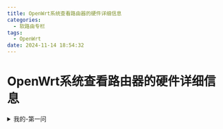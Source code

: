 ```yaml
---
title: OpenWrt系统查看路由器的硬件详细信息
categories:
  - 软路由专栏
tags:
  - OpenWrt
date: 2024-11-14 18:54:32
---
```


# OpenWrt系统查看路由器的硬件详细信息

<details>
  <summary>我的-第一问</summary>
``` 

我有个路由器openwrt,现在连上ssh，用什么命令查看硬件详细信息

```
---
AI第-1回答：
--- 

在 OpenWrt 系统上，你可以使用以下命令来查看路由器的硬件详细信息：

1. **查看 CPU 信息** ：

```
cat /proc/cpuinfo
```

2. **查看内存信息** ：

```
cat /proc/meminfo
```

3. **查看闪存（存储）使用情况** ：

```
df -h
```

4. **查看网络接口信息** ：

```
ifconfig -a
```

5. **查看硬件设备列表** ：

```
dmesg | grep -i hardware
```

6. **查看详细的硬件和系统信息** （如果已经安装了 `lshw` 命令）：

```
lshw
```

> 注意：某些命令可能需要先安装相应的包，例如 `lshw` 可以通过 `opkg update && opkg install lshw` 安装。

<details>
  <summary>我的-第二问</summary>
``` 

帮我分析一下[root@Kwrt:10:51 AM ~] # cat /proc/cpuinfo
processor       : 0
model name      : ARMv7 Processor rev 1 (v7l)
BogoMIPS        : 3.87
Features        : half thumb fastmult vfp edsp thumbee neon vfpv3 tls vfpv4 vfpd32 
CPU implementer : 0x41
CPU architecture: 7
CPU variant     : 0x0
CPU part        : 0xc05
CPU revision    : 1

processor       : 1
model name      : ARMv7 Processor rev 1 (v7l)
BogoMIPS        : 3.87
Features        : half thumb fastmult vfp edsp thumbee neon vfpv3 tls vfpv4 vfpd32 
CPU implementer : 0x41
CPU architecture: 7
CPU variant     : 0x0
CPU part        : 0xc05
CPU revision    : 1

processor       : 2
model name      : ARMv7 Processor rev 1 (v7l)
BogoMIPS        : 3.87
Features        : half thumb fastmult vfp edsp thumbee neon vfpv3 tls vfpv4 vfpd32 
CPU implementer : 0x41
CPU architecture: 7
CPU variant     : 0x0
CPU part        : 0xc05
CPU revision    : 1

processor       : 3
model name      : ARMv7 Processor rev 1 (v7l)
BogoMIPS        : 3.87
Features        : half thumb fastmult vfp edsp thumbee neon vfpv3 tls vfpv4 vfpd32 
CPU implementer : 0x41
CPU architecture: 7
CPU variant     : 0x0
CPU part        : 0xc05
CPU revision    : 1

Hardware        : Amlogic Meson platform
Revision        : 0000
Serial          : 0000000000000000
[root@Kwrt:10:53 AM ~] # cat /proc/meminfo
MemTotal:        1025060 kB
MemFree:          430128 kB
MemAvailable:     856992 kB
Buffers:            9116 kB
Cached:           476284 kB
SwapCached:            0 kB
Active:           258268 kB
Inactive:         274316 kB
Active(anon):      48380 kB
Inactive(anon):     3444 kB
Active(file):     209888 kB
Inactive(file):   270872 kB
Unevictable:           0 kB
Mlocked:               0 kB
HighTotal:        262144 kB
HighFree:           1568 kB
LowTotal:         762916 kB
LowFree:          428560 kB
SwapTotal:        340988 kB
SwapFree:         340988 kB
Dirty:                60 kB
Writeback:             0 kB
AnonPages:         47340 kB
Mapped:           140816 kB
Shmem:              4728 kB
KReclaimable:       8404 kB
Slab:              25904 kB
SReclaimable:       8404 kB
SUnreclaim:        17500 kB
KernelStack:        1376 kB
PageTables:         1604 kB
NFS_Unstable:          0 kB
Bounce:                0 kB
WritebackTmp:          0 kB
CommitLimit:      853516 kB
Committed_AS:     162680 kB
VmallocTotal:     245760 kB
VmallocUsed:       12820 kB
VmallocChunk:          0 kB
Percpu:              336 kB
CmaTotal:          16384 kB
CmaFree:              68 kB
[root@Kwrt:10:53 AM ~] # lshw
-bash: lshw: command not found
[root@Kwrt:10:53 AM ~] # dmesg | grep -i hardware
[root@Kwrt:10:54 AM ~] #

```
---
AI第-2回答：
--- 

从输出内容中可以分析出以下几点信息：

### CPU 信息 

- 你的设备搭载的是 **ARMv7 处理器** ，具有 **4 个核心** （`processor : 0` 到 `processor : 3` 表示 4 个处理器核心）。

- **BogoMIPS**  值为 3.87，这是一个粗略的计算能力指标，主要用于时间延迟校准。这个值比较低，表明处理器的计算性能有限，适合嵌入式设备。

- **支持的特性** 包括多种浮点和向量运算扩展（如 `vfp`, `vfpv3`, `vfpv4`, `neon`），这表明处理器可以在一定程度上支持多媒体和浮点运算。

- **CPU implementer**  和 **CPU part**  表示处理器的制造商（`0x41` 代表 ARM 公司）以及型号。

- **硬件平台** 是 **Amlogic Meson 平台** ，Amlogic 是常见的用于嵌入式设备的处理器制造商，尤其适用于电视盒、路由器等设备。

### 内存信息 

- **总内存** 为 1025060 kB（约 1GB），对于大部分嵌入式设备来说是较为合适的配置。

- **空闲内存** 为 430128 kB（约 430MB），显示出当前系统有大部分内存空闲，这样的设备使用情况表明系统压力不大。

- **缓存内存** 和 **可用内存** 也表明系统的内存资源充足： 
  - **Cached：476284 kB**  表示系统在磁盘缓存中的数据量。

  - **MemAvailable：856992 kB**  显示了大约 856MB 的内存仍然可以随时供系统使用。

### 其他信息 

- **Swap** ：Swap 分区的总大小为 340988 kB（约 340MB），当前未被使用（SwapFree 与 SwapTotal 相等）。

- **内存的分布** ：显示系统将内存分为高位和低位区域（`HighTotal` 和 `LowTotal`），主要用于区分物理地址的不同使用方式。

### 总结 
这个设备的硬件配置显示出它是一款基于 ARM 的嵌入式系统，适合轻量级的网络或媒体应用。它具有四核 CPU 和 1GB 内存，配置良好，适合运行 OpenWrt 系统及一般的路由器任务。如果你需要更多系统信息，可以尝试安装 `lshw` 或其他硬件分析工具，但在嵌入式系统上不一定总是有必要。

<details>
  <summary>我的-第三问</summary>
``` 

如果我想看一下www这个文件夹还有多少容量可用，用什么命令

```
---
AI第-3回答：
--- 

你可以使用以下命令来查看 `www` 文件夹的可用容量：

```
df -h /www
```
这条命令会显示 `/www` 文件夹所在的分区的总容量、已用容量和可用容量。`-h` 参数让输出以人类可读的格式显示（例如 MB、GB）。

<details>
  <summary>我的-第四问</summary>
``` 

Filesystem                Size      Used Available Use% Mounted on
/dev/root               971.3M    938.0M     17.3M  98% /
[root@Kwrt:10:56 AM ~] #

```
---
AI第-4回答：
--- 

从输出来看，`/` 根分区的总容量为 971.3 MB，已用 938.0 MB，剩余可用空间仅有 17.3 MB，使用率达到了 98%。这表示可用空间非常少了，尤其是对于存储日志、缓存或新增文件来说可能已经不足。
要腾出一些空间，你可以考虑：

1. **清理缓存或临时文件** ：查看 `/tmp` 或 `/var/log` 中是否有可删除的文件。

```
rm -rf /tmp/*
```

2. **卸载不必要的软件包** ：如果有安装不再需要的软件包，使用 `opkg remove <package-name>` 卸载。

3. **清理软件包缓存** ：OpenWrt 会缓存安装包，可以用以下命令清理。

```
opkg clean
```

如果这些措施不足以腾出所需的空间，可能需要扩展存储，例如通过挂载外部存储设备或扩展根分区。

<details>
  <summary>我的-第五问</summary>
``` 

MemAvailable：856992 kB 显示了大约 856MB 的内存仍然可以随时供系统使用。这个可用空间在哪里？

```
---
AI第-5回答：
--- 

`MemAvailable` 显示的约 856MB 可用空间指的是 **内存**  (RAM) 中的可用空间，而不是存储空间。它表示在当前系统负载下，系统还有多少 **内存**  可以被新的应用或进程使用，并不涉及硬盘或闪存的可用存储容量。
在你的系统上：

- **MemAvailable**  是内存中的可用空间，可以随时为应用程序分配使用，比如加载程序、缓存数据等。

- **/dev/root 的 Available**  则是根文件系统（即硬盘或闪存）的可用存储空间，这个值反映了系统剩余的存储空间，可用于保存文件、安装新软件等。
总之，`MemAvailable` 是 RAM 可用容量，与文件存储无关；而 `df -h` 中的 `Available` 才是存储空间的剩余量。

<details>
  <summary>我的-第六问</summary>
``` 

这是[root@Kwrt:02:58 AM ~] # opkg clean
opkg: unknown sub-command clean
usage: opkg [options...] sub-command [arguments...]
where sub-command is one of:

Package Manipulation:
        update                  Update list of available packages
        upgrade <pkgs>          Upgrade packages
        install <pkgs>          Install package(s)
        configure <pkgs>        Configure unpacked package(s)
        remove <pkgs|regexp>    Remove package(s)
        flag <flag> <pkgs>      Flag package(s)
         <flag>=hold|noprune|user|ok|installed|unpacked (one per invocation)

Informational Commands:
        list                    List available packages
        list-installed          List installed packages
        list-upgradable         List installed and upgradable packages
        list-changed-conffiles  List user modified configuration files
        files <pkg>             List files belonging to <pkg>
        search <file|regexp>    List package providing <file>
        find <regexp>           List packages whose name or description matches <regexp>
        info [pkg|regexp]       Display all info for <pkg>
        status [pkg|regexp]     Display all status for <pkg>
        download <pkg>          Download <pkg> to current directory
        compare-versions <v1> <op> <v2>
                            compare versions using <= < > >= = << >>
        print-architecture      List installable package architectures
        depends [-A] [pkgname|pat]+
        whatdepends [-A] [pkgname|pat]+
        whatdependsrec [-A] [pkgname|pat]+
        whatrecommends[-A] [pkgname|pat]+
        whatsuggests[-A] [pkgname|pat]+
        whatprovides [-A] [pkgname|pat]+
        whatconflicts [-A] [pkgname|pat]+
        whatreplaces [-A] [pkgname|pat]+

Options:
        -A                      Query all packages not just those installed
        -V[<level>]             Set verbosity level to <level>.
        --verbosity[=<level>]   Verbosity levels:
                                        0 errors only
                                        1 normal messages (default)
                                        2 informative messages
                                        3 debug
                                        4 debug level 2
        -f <conf_file>          Use <conf_file> as the opkg configuration file
        --conf <conf_file>
        --cache <directory>     Use a package cache
        -d <dest_name>          Use <dest_name> as the the root directory for
        --dest <dest_name>      package installation, removal, upgrading.
                                <dest_name> should be a defined dest name from
                                the configuration file, (but can also be a
                                directory name in a pinch).
        -o <dir>                Use <dir> as the root directory for
        --offline-root <dir>    offline installation of packages.
        --verify-program <path> Use the given program to verify usign signatures
        --add-arch <arch>:<prio>        Register architecture with given priority
        --add-dest <name>:<path>        Register destination with given path

Force Options:
        --force-depends         Install/remove despite failed dependencies
        --force-maintainer      Overwrite preexisting config files
        --force-reinstall       Reinstall package(s)
        --force-overwrite       Overwrite files from other package(s)
        --force-downgrade       Allow opkg to downgrade packages
        --force-space           Disable free space checks
        --force-postinstall     Run postinstall scripts even in offline mode
        --force-remove  Remove package even if prerm script fails
        --force-checksum        Don't fail on checksum mismatches
        --no-check-certificate Don't validate SSL certificates
        --noaction              No action -- test only
        --download-only No action -- download only
        --nodeps                Do not follow dependencies
        --nocase                Perform case insensitive pattern matching
        --size                  Print package size when listing available packages
        --strip-abi             Print package name without appended ABI version
        --force-removal-of-dependent-packages
                                Remove package and all dependencies
        --autoremove            Remove packages that were installed
                                automatically to satisfy dependencies
        -t                      Specify tmp-dir.
        --tmp-dir               Specify tmp-dir.
        -l                      Specify lists-dir.
        --lists-dir             Specify lists-dir.

 regexp could be something like 'pkgname*' '*file*' or similar
 e.g. opkg info 'libstd*' or opkg search '*libop*' or opkg remove 'libncur*'
[root@Kwrt:02:58 AM ~] #

```
---
AI第-6回答：
--- 

在 OpenWrt 中，`opkg` 没有直接提供清理缓存的 `clean` 命令。要手动清理软件包缓存，可以删除存储更新包列表的文件。通常，缓存文件位于 `/var/opkg-lists/` 文件夹。你可以使用以下命令来清理它们：

```
rm -rf /var/opkg-lists/*
```
这样就可以删除 `opkg update` 生成的缓存文件夹中的内容，释放一些存储空间。之后如果需要再次安装或更新包，你可以重新运行 `opkg update` 来刷新包列表。

<details>
  <summary>我的-第七问</summary>
``` 

我要查一个我整个机器的所有硬盘空间详细情况

```
---
AI第-7回答：
--- 

要查看整个系统的所有挂载点及其详细的硬盘空间使用情况，可以使用以下命令：


```
df -h
```

这个命令会显示所有分区的总容量、已用空间、可用空间和挂载位置，以人类可读的格式（MB、GB）输出。

<details>
  <summary>我的-第八问</summary>
``` 

我想查询这个机器的总空日包含所有，也带系统的详细的

```
---
AI第-8回答：
--- 

如果你想查看系统内的所有硬盘，包括挂载点和未挂载的硬盘或分区的详细信息，可以使用以下命令：


```
lsblk
```
`lsblk` 会显示系统中所有的块设备（包括硬盘和分区），包含每个设备的大小、挂载点等信息。输出的格式如下： 
- **NAME** ：设备名称

- **SIZE** ：设备或分区大小

- **MOUNTPOINT** ：挂载点（如果已挂载）

要查看更详细的空间使用情况，包括文件系统类型，你可以用：


```
lsblk -f
```
或者结合 `fdisk` 来查看每个硬盘和分区的详细信息：

```
fdisk -l
```
`fdisk -l` 会列出所有的物理硬盘及其分区信息，包括总大小、每个分区的大小、文件系统类型等。

<details>
  <summary>我的-第九问</summary>
``` 

[root@Kwrt:11:04 AM ~] # lsblk
NAME         MAJ:MIN RM  SIZE RO TYPE MOUNTPOINTS
mmcblk1      179:0    0  7.3G  0 disk 
├─mmcblk1p1  179:1    0  256M  0 part /mnt/mmcblk1p1
└─mmcblk1p2  179:2    0    7G  0 part /opt/docker
                                      /
mmcblk1boot0 179:32   0    4M  1 disk 
mmcblk1boot1 179:64   0    4M  1 disk 
zram0        254:0    0  333M  0 disk [SWAP]
[root@Kwrt:11:05 AM ~] #  这是？

```
---
AI第-9回答：
--- 

从输出信息可以看出，你的设备主要存储在一张容量为 **7.3 GB**  的 **MMC（eMMC或MicroSD卡）**  上，其详细分区如下： 
- **mmcblk1** ：主存储设备，大小为 7.3 GB。 
  - **mmcblk1p1** ：第一个分区，大小为 **256 MB** ，挂载在 `/mnt/mmcblk1p1`。可能用作启动或备份分区。

  - **mmcblk1p2** ：第二个分区，大小为 **7 GB** ，挂载在 `/opt/docker` 和 `/`，即用于主要的根文件系统和 Docker 目录。

- **mmcblk1boot0**  和 **mmcblk1boot1** ：每个大小为 4 MB，这是 eMMC 的特殊引导分区，通常用于存放启动加载程序或启动相关数据，不会用于一般存储。

- **zram0** ：大小为 **333 MB** ，属于一个虚拟的压缩交换分区（SWAP），用来增加内存空间。
这个系统的主要存储都集中在 **7.3 GB 的 mmcblk1**  上，根目录 `/` 和 `/opt/docker` 共享第二个分区 mmcblk1p2。

<details>
  <summary>我的-第十问</summary>
``` 

能不能分3G空间来到这个www文件夹下用

```
---
AI第-10回答：
--- 

要在 **要在 `/www`**  下分配 3GB 的空间，可以采用以下几种方案：方案一：将 `/www` 指向 `/opt/docker` 的目录因为 `/opt/docker` 已经包含在 **要在 **要在 `/www`**  下分配 3GB 的空间，可以采用以下几种方案：方案一：将 `/www` 指向 `/opt/docker` 的目录因为 `/opt/docker` 已经包含在 `mmcblk1p2`**  上，并且该分区有 7GB 空间，你可以将 `/www` 作为一个符号链接指向 **要在 **要在 `/www`**  下分配 3GB 的空间，可以采用以下几种方案：方案一：将 `/www` 指向 `/opt/docker` 的目录因为 `/opt/docker` 已经包含在 **要在 **要在 `/www`**  下分配 3GB 的空间，可以采用以下几种方案：方案一：将 `/www` 指向 `/opt/docker` 的目录因为 `/opt/docker` 已经包含在 `mmcblk1p2`**  上，并且该分区有 7GB 空间，你可以将 `/www` 作为一个符号链接指向 `/opt/docker/www`** 。这样可以不占用其他分区的空间。

```
# 创建 /opt/docker/www 目录
mkdir -p /opt/docker/www

# 将 /www 指向 /opt/docker/www
ln -s /opt/docker/www /www
```
这样，**要在 **要在 `/www`**  下分配 3GB 的空间，可以采用以下几种方案：方案一：将 `/www` 指向 `/opt/docker` 的目录因为 `/opt/docker` 已经包含在 **要在 **要在 `/www`**  下分配 3GB 的空间，可以采用以下几种方案：方案一：将 `/www` 指向 `/opt/docker` 的目录因为 `/opt/docker` 已经包含在 `mmcblk1p2`**  上，并且该分区有 7GB 空间，你可以将 `/www` 作为一个符号链接指向 **要在 **要在 `/www`**  下分配 3GB 的空间，可以采用以下几种方案：方案一：将 `/www` 指向 `/opt/docker` 的目录因为 `/opt/docker` 已经包含在 **要在 **要在 `/www`**  下分配 3GB 的空间，可以采用以下几种方案：方案一：将 `/www` 指向 `/opt/docker` 的目录因为 `/opt/docker` 已经包含在 `mmcblk1p2`**  上，并且该分区有 7GB 空间，你可以将 `/www` 作为一个符号链接指向 `/opt/docker/www`** 。这样可以不占用其他分区的空间。

```
# 创建 /opt/docker/www 目录
mkdir -p /opt/docker/www

# 将 /www 指向 /opt/docker/www
ln -s /opt/docker/www /www
```
这样，`/www`**  实际上会使用 **要在 **要在 `/www`**  下分配 3GB 的空间，可以采用以下几种方案：方案一：将 `/www` 指向 `/opt/docker` 的目录因为 `/opt/docker` 已经包含在 **要在 **要在 `/www`**  下分配 3GB 的空间，可以采用以下几种方案：方案一：将 `/www` 指向 `/opt/docker` 的目录因为 `/opt/docker` 已经包含在 `mmcblk1p2`**  上，并且该分区有 7GB 空间，你可以将 `/www` 作为一个符号链接指向 **要在 **要在 `/www`**  下分配 3GB 的空间，可以采用以下几种方案：方案一：将 `/www` 指向 `/opt/docker` 的目录因为 `/opt/docker` 已经包含在 **要在 **要在 `/www`**  下分配 3GB 的空间，可以采用以下几种方案：方案一：将 `/www` 指向 `/opt/docker` 的目录因为 `/opt/docker` 已经包含在 `mmcblk1p2`**  上，并且该分区有 7GB 空间，你可以将 `/www` 作为一个符号链接指向 `/opt/docker/www`** 。这样可以不占用其他分区的空间。

```
# 创建 /opt/docker/www 目录
mkdir -p /opt/docker/www

# 将 /www 指向 /opt/docker/www
ln -s /opt/docker/www /www
```
这样，**要在 **要在 `/www`**  下分配 3GB 的空间，可以采用以下几种方案：方案一：将 `/www` 指向 `/opt/docker` 的目录因为 `/opt/docker` 已经包含在 **要在 **要在 `/www`**  下分配 3GB 的空间，可以采用以下几种方案：方案一：将 `/www` 指向 `/opt/docker` 的目录因为 `/opt/docker` 已经包含在 `mmcblk1p2`**  上，并且该分区有 7GB 空间，你可以将 `/www` 作为一个符号链接指向 **要在 **要在 `/www`**  下分配 3GB 的空间，可以采用以下几种方案：方案一：将 `/www` 指向 `/opt/docker` 的目录因为 `/opt/docker` 已经包含在 **要在 **要在 `/www`**  下分配 3GB 的空间，可以采用以下几种方案：方案一：将 `/www` 指向 `/opt/docker` 的目录因为 `/opt/docker` 已经包含在 `mmcblk1p2`**  上，并且该分区有 7GB 空间，你可以将 `/www` 作为一个符号链接指向 `/opt/docker/www`** 。这样可以不占用其他分区的空间。

```
# 创建 /opt/docker/www 目录
mkdir -p /opt/docker/www

# 将 /www 指向 /opt/docker/www
ln -s /opt/docker/www /www
```
这样，`/www`**  实际上会使用 `mmcblk1p2`**  分区的空间，而不影响到系统的其他部分。方案二：在 `/` 分区内创建一个新文件夹，并绑定到 `/www` 
1. 先在 **先在 `/opt/docker`**  中创建一个子目录，比如 `www_data`。

2. 使用 `mount` 命令将其挂载到 **使用 `mount` 命令将其挂载到 `/www`**  下。


```
# 创建 /opt/docker/www_data 目录
mkdir -p /opt/docker/www_data

# 将 /opt/docker/www_data 绑定到 /www
mount --bind /opt/docker/www_data /www
```
这样，**要在 **要在 `/www`**  下分配 3GB 的空间，可以采用以下几种方案：方案一：将 `/www` 指向 `/opt/docker` 的目录因为 `/opt/docker` 已经包含在 **要在 **要在 `/www`**  下分配 3GB 的空间，可以采用以下几种方案：方案一：将 `/www` 指向 `/opt/docker` 的目录因为 `/opt/docker` 已经包含在 `mmcblk1p2`**  上，并且该分区有 7GB 空间，你可以将 `/www` 作为一个符号链接指向 **要在 **要在 `/www`**  下分配 3GB 的空间，可以采用以下几种方案：方案一：将 `/www` 指向 `/opt/docker` 的目录因为 `/opt/docker` 已经包含在 **要在 **要在 `/www`**  下分配 3GB 的空间，可以采用以下几种方案：方案一：将 `/www` 指向 `/opt/docker` 的目录因为 `/opt/docker` 已经包含在 `mmcblk1p2`**  上，并且该分区有 7GB 空间，你可以将 `/www` 作为一个符号链接指向 `/opt/docker/www`** 。这样可以不占用其他分区的空间。

```
# 创建 /opt/docker/www 目录
mkdir -p /opt/docker/www

# 将 /www 指向 /opt/docker/www
ln -s /opt/docker/www /www
```
这样，**要在 **要在 `/www`**  下分配 3GB 的空间，可以采用以下几种方案：方案一：将 `/www` 指向 `/opt/docker` 的目录因为 `/opt/docker` 已经包含在 **要在 **要在 `/www`**  下分配 3GB 的空间，可以采用以下几种方案：方案一：将 `/www` 指向 `/opt/docker` 的目录因为 `/opt/docker` 已经包含在 `mmcblk1p2`**  上，并且该分区有 7GB 空间，你可以将 `/www` 作为一个符号链接指向 **要在 **要在 `/www`**  下分配 3GB 的空间，可以采用以下几种方案：方案一：将 `/www` 指向 `/opt/docker` 的目录因为 `/opt/docker` 已经包含在 **要在 **要在 `/www`**  下分配 3GB 的空间，可以采用以下几种方案：方案一：将 `/www` 指向 `/opt/docker` 的目录因为 `/opt/docker` 已经包含在 `mmcblk1p2`**  上，并且该分区有 7GB 空间，你可以将 `/www` 作为一个符号链接指向 `/opt/docker/www`** 。这样可以不占用其他分区的空间。

```
# 创建 /opt/docker/www 目录
mkdir -p /opt/docker/www

# 将 /www 指向 /opt/docker/www
ln -s /opt/docker/www /www
```
这样，`/www`**  实际上会使用 **要在 **要在 `/www`**  下分配 3GB 的空间，可以采用以下几种方案：方案一：将 `/www` 指向 `/opt/docker` 的目录因为 `/opt/docker` 已经包含在 **要在 **要在 `/www`**  下分配 3GB 的空间，可以采用以下几种方案：方案一：将 `/www` 指向 `/opt/docker` 的目录因为 `/opt/docker` 已经包含在 `mmcblk1p2`**  上，并且该分区有 7GB 空间，你可以将 `/www` 作为一个符号链接指向 **要在 **要在 `/www`**  下分配 3GB 的空间，可以采用以下几种方案：方案一：将 `/www` 指向 `/opt/docker` 的目录因为 `/opt/docker` 已经包含在 **要在 **要在 `/www`**  下分配 3GB 的空间，可以采用以下几种方案：方案一：将 `/www` 指向 `/opt/docker` 的目录因为 `/opt/docker` 已经包含在 `mmcblk1p2`**  上，并且该分区有 7GB 空间，你可以将 `/www` 作为一个符号链接指向 `/opt/docker/www`** 。这样可以不占用其他分区的空间。

```
# 创建 /opt/docker/www 目录
mkdir -p /opt/docker/www

# 将 /www 指向 /opt/docker/www
ln -s /opt/docker/www /www
```
这样，**要在 **要在 `/www`**  下分配 3GB 的空间，可以采用以下几种方案：方案一：将 `/www` 指向 `/opt/docker` 的目录因为 `/opt/docker` 已经包含在 **要在 **要在 `/www`**  下分配 3GB 的空间，可以采用以下几种方案：方案一：将 `/www` 指向 `/opt/docker` 的目录因为 `/opt/docker` 已经包含在 `mmcblk1p2`**  上，并且该分区有 7GB 空间，你可以将 `/www` 作为一个符号链接指向 **要在 **要在 `/www`**  下分配 3GB 的空间，可以采用以下几种方案：方案一：将 `/www` 指向 `/opt/docker` 的目录因为 `/opt/docker` 已经包含在 **要在 **要在 `/www`**  下分配 3GB 的空间，可以采用以下几种方案：方案一：将 `/www` 指向 `/opt/docker` 的目录因为 `/opt/docker` 已经包含在 `mmcblk1p2`**  上，并且该分区有 7GB 空间，你可以将 `/www` 作为一个符号链接指向 `/opt/docker/www`** 。这样可以不占用其他分区的空间。

```
# 创建 /opt/docker/www 目录
mkdir -p /opt/docker/www

# 将 /www 指向 /opt/docker/www
ln -s /opt/docker/www /www
```
这样，`/www`**  实际上会使用 `mmcblk1p2`**  分区的空间，而不影响到系统的其他部分。方案二：在 `/` 分区内创建一个新文件夹，并绑定到 `/www` 
1. 先在 **先在 `/opt/docker`**  中创建一个子目录，比如 `www_data`。

2. 使用 `mount` 命令将其挂载到 **使用 `mount` 命令将其挂载到 `/www`**  下。


```
# 创建 /opt/docker/www_data 目录
mkdir -p /opt/docker/www_data

# 将 /opt/docker/www_data 绑定到 /www
mount --bind /opt/docker/www_data /www
```
这样，`/www`**  将会直接使用 **要在 **要在 `/www`**  下分配 3GB 的空间，可以采用以下几种方案：方案一：将 `/www` 指向 `/opt/docker` 的目录因为 `/opt/docker` 已经包含在 **要在 **要在 `/www`**  下分配 3GB 的空间，可以采用以下几种方案：方案一：将 `/www` 指向 `/opt/docker` 的目录因为 `/opt/docker` 已经包含在 `mmcblk1p2`**  上，并且该分区有 7GB 空间，你可以将 `/www` 作为一个符号链接指向 **要在 **要在 `/www`**  下分配 3GB 的空间，可以采用以下几种方案：方案一：将 `/www` 指向 `/opt/docker` 的目录因为 `/opt/docker` 已经包含在 **要在 **要在 `/www`**  下分配 3GB 的空间，可以采用以下几种方案：方案一：将 `/www` 指向 `/opt/docker` 的目录因为 `/opt/docker` 已经包含在 `mmcblk1p2`**  上，并且该分区有 7GB 空间，你可以将 `/www` 作为一个符号链接指向 `/opt/docker/www`** 。这样可以不占用其他分区的空间。

```
# 创建 /opt/docker/www 目录
mkdir -p /opt/docker/www

# 将 /www 指向 /opt/docker/www
ln -s /opt/docker/www /www
```
这样，**要在 **要在 `/www`**  下分配 3GB 的空间，可以采用以下几种方案：方案一：将 `/www` 指向 `/opt/docker` 的目录因为 `/opt/docker` 已经包含在 **要在 **要在 `/www`**  下分配 3GB 的空间，可以采用以下几种方案：方案一：将 `/www` 指向 `/opt/docker` 的目录因为 `/opt/docker` 已经包含在 `mmcblk1p2`**  上，并且该分区有 7GB 空间，你可以将 `/www` 作为一个符号链接指向 **要在 **要在 `/www`**  下分配 3GB 的空间，可以采用以下几种方案：方案一：将 `/www` 指向 `/opt/docker` 的目录因为 `/opt/docker` 已经包含在 **要在 **要在 `/www`**  下分配 3GB 的空间，可以采用以下几种方案：方案一：将 `/www` 指向 `/opt/docker` 的目录因为 `/opt/docker` 已经包含在 `mmcblk1p2`**  上，并且该分区有 7GB 空间，你可以将 `/www` 作为一个符号链接指向 `/opt/docker/www`** 。这样可以不占用其他分区的空间。

```
# 创建 /opt/docker/www 目录
mkdir -p /opt/docker/www

# 将 /www 指向 /opt/docker/www
ln -s /opt/docker/www /www
```
这样，`/www`**  实际上会使用 **要在 **要在 `/www`**  下分配 3GB 的空间，可以采用以下几种方案：方案一：将 `/www` 指向 `/opt/docker` 的目录因为 `/opt/docker` 已经包含在 **要在 **要在 `/www`**  下分配 3GB 的空间，可以采用以下几种方案：方案一：将 `/www` 指向 `/opt/docker` 的目录因为 `/opt/docker` 已经包含在 `mmcblk1p2`**  上，并且该分区有 7GB 空间，你可以将 `/www` 作为一个符号链接指向 **要在 **要在 `/www`**  下分配 3GB 的空间，可以采用以下几种方案：方案一：将 `/www` 指向 `/opt/docker` 的目录因为 `/opt/docker` 已经包含在 **要在 **要在 `/www`**  下分配 3GB 的空间，可以采用以下几种方案：方案一：将 `/www` 指向 `/opt/docker` 的目录因为 `/opt/docker` 已经包含在 `mmcblk1p2`**  上，并且该分区有 7GB 空间，你可以将 `/www` 作为一个符号链接指向 `/opt/docker/www`** 。这样可以不占用其他分区的空间。

```
# 创建 /opt/docker/www 目录
mkdir -p /opt/docker/www

# 将 /www 指向 /opt/docker/www
ln -s /opt/docker/www /www
```
这样，**要在 **要在 `/www`**  下分配 3GB 的空间，可以采用以下几种方案：方案一：将 `/www` 指向 `/opt/docker` 的目录因为 `/opt/docker` 已经包含在 **要在 **要在 `/www`**  下分配 3GB 的空间，可以采用以下几种方案：方案一：将 `/www` 指向 `/opt/docker` 的目录因为 `/opt/docker` 已经包含在 `mmcblk1p2`**  上，并且该分区有 7GB 空间，你可以将 `/www` 作为一个符号链接指向 **要在 **要在 `/www`**  下分配 3GB 的空间，可以采用以下几种方案：方案一：将 `/www` 指向 `/opt/docker` 的目录因为 `/opt/docker` 已经包含在 **要在 **要在 `/www`**  下分配 3GB 的空间，可以采用以下几种方案：方案一：将 `/www` 指向 `/opt/docker` 的目录因为 `/opt/docker` 已经包含在 `mmcblk1p2`**  上，并且该分区有 7GB 空间，你可以将 `/www` 作为一个符号链接指向 `/opt/docker/www`** 。这样可以不占用其他分区的空间。

```
# 创建 /opt/docker/www 目录
mkdir -p /opt/docker/www

# 将 /www 指向 /opt/docker/www
ln -s /opt/docker/www /www
```
这样，`/www`**  实际上会使用 `mmcblk1p2`**  分区的空间，而不影响到系统的其他部分。方案二：在 `/` 分区内创建一个新文件夹，并绑定到 `/www` 
1. 先在 **先在 `/opt/docker`**  中创建一个子目录，比如 `www_data`。

2. 使用 `mount` 命令将其挂载到 **使用 `mount` 命令将其挂载到 `/www`**  下。


```
# 创建 /opt/docker/www_data 目录
mkdir -p /opt/docker/www_data

# 将 /opt/docker/www_data 绑定到 /www
mount --bind /opt/docker/www_data /www
```
这样，**要在 **要在 `/www`**  下分配 3GB 的空间，可以采用以下几种方案：方案一：将 `/www` 指向 `/opt/docker` 的目录因为 `/opt/docker` 已经包含在 **要在 **要在 `/www`**  下分配 3GB 的空间，可以采用以下几种方案：方案一：将 `/www` 指向 `/opt/docker` 的目录因为 `/opt/docker` 已经包含在 `mmcblk1p2`**  上，并且该分区有 7GB 空间，你可以将 `/www` 作为一个符号链接指向 **要在 **要在 `/www`**  下分配 3GB 的空间，可以采用以下几种方案：方案一：将 `/www` 指向 `/opt/docker` 的目录因为 `/opt/docker` 已经包含在 **要在 **要在 `/www`**  下分配 3GB 的空间，可以采用以下几种方案：方案一：将 `/www` 指向 `/opt/docker` 的目录因为 `/opt/docker` 已经包含在 `mmcblk1p2`**  上，并且该分区有 7GB 空间，你可以将 `/www` 作为一个符号链接指向 `/opt/docker/www`** 。这样可以不占用其他分区的空间。

```
# 创建 /opt/docker/www 目录
mkdir -p /opt/docker/www

# 将 /www 指向 /opt/docker/www
ln -s /opt/docker/www /www
```
这样，**要在 **要在 `/www`**  下分配 3GB 的空间，可以采用以下几种方案：方案一：将 `/www` 指向 `/opt/docker` 的目录因为 `/opt/docker` 已经包含在 **要在 **要在 `/www`**  下分配 3GB 的空间，可以采用以下几种方案：方案一：将 `/www` 指向 `/opt/docker` 的目录因为 `/opt/docker` 已经包含在 `mmcblk1p2`**  上，并且该分区有 7GB 空间，你可以将 `/www` 作为一个符号链接指向 **要在 **要在 `/www`**  下分配 3GB 的空间，可以采用以下几种方案：方案一：将 `/www` 指向 `/opt/docker` 的目录因为 `/opt/docker` 已经包含在 **要在 **要在 `/www`**  下分配 3GB 的空间，可以采用以下几种方案：方案一：将 `/www` 指向 `/opt/docker` 的目录因为 `/opt/docker` 已经包含在 `mmcblk1p2`**  上，并且该分区有 7GB 空间，你可以将 `/www` 作为一个符号链接指向 `/opt/docker/www`** 。这样可以不占用其他分区的空间。

```
# 创建 /opt/docker/www 目录
mkdir -p /opt/docker/www

# 将 /www 指向 /opt/docker/www
ln -s /opt/docker/www /www
```
这样，`/www`**  实际上会使用 **要在 **要在 `/www`**  下分配 3GB 的空间，可以采用以下几种方案：方案一：将 `/www` 指向 `/opt/docker` 的目录因为 `/opt/docker` 已经包含在 **要在 **要在 `/www`**  下分配 3GB 的空间，可以采用以下几种方案：方案一：将 `/www` 指向 `/opt/docker` 的目录因为 `/opt/docker` 已经包含在 `mmcblk1p2`**  上，并且该分区有 7GB 空间，你可以将 `/www` 作为一个符号链接指向 **要在 **要在 `/www`**  下分配 3GB 的空间，可以采用以下几种方案：方案一：将 `/www` 指向 `/opt/docker` 的目录因为 `/opt/docker` 已经包含在 **要在 **要在 `/www`**  下分配 3GB 的空间，可以采用以下几种方案：方案一：将 `/www` 指向 `/opt/docker` 的目录因为 `/opt/docker` 已经包含在 `mmcblk1p2`**  上，并且该分区有 7GB 空间，你可以将 `/www` 作为一个符号链接指向 `/opt/docker/www`** 。这样可以不占用其他分区的空间。

```
# 创建 /opt/docker/www 目录
mkdir -p /opt/docker/www

# 将 /www 指向 /opt/docker/www
ln -s /opt/docker/www /www
```
这样，**要在 **要在 `/www`**  下分配 3GB 的空间，可以采用以下几种方案：方案一：将 `/www` 指向 `/opt/docker` 的目录因为 `/opt/docker` 已经包含在 **要在 **要在 `/www`**  下分配 3GB 的空间，可以采用以下几种方案：方案一：将 `/www` 指向 `/opt/docker` 的目录因为 `/opt/docker` 已经包含在 `mmcblk1p2`**  上，并且该分区有 7GB 空间，你可以将 `/www` 作为一个符号链接指向 **要在 **要在 `/www`**  下分配 3GB 的空间，可以采用以下几种方案：方案一：将 `/www` 指向 `/opt/docker` 的目录因为 `/opt/docker` 已经包含在 **要在 **要在 `/www`**  下分配 3GB 的空间，可以采用以下几种方案：方案一：将 `/www` 指向 `/opt/docker` 的目录因为 `/opt/docker` 已经包含在 `mmcblk1p2`**  上，并且该分区有 7GB 空间，你可以将 `/www` 作为一个符号链接指向 `/opt/docker/www`** 。这样可以不占用其他分区的空间。

```
# 创建 /opt/docker/www 目录
mkdir -p /opt/docker/www

# 将 /www 指向 /opt/docker/www
ln -s /opt/docker/www /www
```
这样，`/www`**  实际上会使用 `mmcblk1p2`**  分区的空间，而不影响到系统的其他部分。方案二：在 `/` 分区内创建一个新文件夹，并绑定到 `/www` 
1. 先在 **先在 `/opt/docker`**  中创建一个子目录，比如 `www_data`。

2. 使用 `mount` 命令将其挂载到 **使用 `mount` 命令将其挂载到 `/www`**  下。


```
# 创建 /opt/docker/www_data 目录
mkdir -p /opt/docker/www_data

# 将 /opt/docker/www_data 绑定到 /www
mount --bind /opt/docker/www_data /www
```
这样，`/www`**  将会直接使用 `/opt/docker/www_data`**  的空间，相当于独立的存储区域。
### 方案三：调整分区或创建一个 zram 压缩分区 

如果以上方法不适用，或者你想创建压缩分区，请告诉我详细需求，我可以进一步提供帮助。

<details>
  <summary>我的-第十一问</summary>
``` 

我想调整分区大小怎操作

```
---
AI第-11回答：
--- 

要调整分区大小，你可以按照以下步骤进行。但请注意，调整分区可能会有数据丢失的风险，因此在开始操作之前请务必备份重要数据。

### 1. 确保系统可以进行分区调整 

首先，通常需要在系统外对分区进行调整。你可以使用支持分区调整的 Live CD 或 USB 镜像（如 GParted Live CD），或者在支持 OpenWrt 的系统中尝试。

### 2. 使用 GParted 工具调整分区大小 

如果你有一个 Live CD 或 USB 镜像：

1. 使用 Live CD 启动系统，进入 GParted 工具。

2. 选择目标磁盘（例如 `mmcblk1`），查看现有分区。

3. 将 `mmcblk1p2` 缩小到合适的大小，释放 3GB 空间。

4. 创建新的分区，格式化为 EXT4 或其他支持的文件系统，作为 `/www` 的新存储位置。
3. 调整分区并挂载到 `/www`如果 GParted 不能使用，可以在 OpenWrt 中尝试 `fdisk` 工具，但操作较为复杂： 
1. **使用 `fdisk` 缩小分区** ：

```
fdisk /dev/mmcblk1
```
然后删除现有的 `mmcblk1p2`，并重新创建一个小一些的分区。

2. **格式化新分区** ：

```
mkfs.ext4 /dev/mmcblk1p3
```

3. **挂载新分区到 `/www`** ：
创建目录并挂载：

```
mkdir -p /www
mount /dev/mmcblk1p3 /www
```
4. 更新 `fstab` 保持挂载编辑 `/etc/fstab` 文件，确保每次启动时 `/www` 都能自动挂载到新的分区。
请注意，调整分区操作非常危险，建议在备份数据的情况下进行。

<details>
  <summary>我的-第十二问</summary>
``` 

[root@Kwrt:07:42 PM ~] # curl -sSL https://resource.fit2cloud.com/1panel/package/quick_start.sh -o quick_start.sh && bash quick_start.sh
开始下载 1Panel v1.10.20-lts 版本在线安装包
安装包下载地址： https://resource.fit2cloud.com/1panel/package/stable/v1.10.20-lts/release/1panel-v1.10.20-lts-linux-armv7.tar.gz
  % Total    % Received % Xferd  Average Speed   Time    Time     Time  Current
                                 Dload  Upload   Total   Spent    Left  Speed
  0     0    0     0    0     0      0      0 --:--:-- --:--:-- --:--:--  0 40.0M    0 31873    0     0   293k      0  0:02:19 --:--:--  0:02:19 42 40.0M   42 16.9M    0     0  15.1M      0  0:00:02  0:00:01  0:00:01 43 40.0M   43 17.5M    0     0  11.2M      0  0:00:03  0:00:01  0:00:02 11.2M
curl: (56) Failure writing output to destination, passed 8174 returned 0
Warning: Got more output options than URLs
1panel-v1.10.20-lts-linux-armv7/1panel.service
tar: can't create directory '1panel-v1.10.20-lts-linux-armv7': No space left on device
tar: can't open '1panel-v1.10.20-lts-linux-armv7/1panel.service': No such file or directory
下载安装包失败，请稍候重试。
[root@Kwrt:07:43 PM ~] # df -h 你觉得要怎样才能装

```
---
AI第-12回答：
--- 

从错误信息来看，你的设备存储空间不足，导致无法解压和安装 `1Panel` 包。下面是几个可以解决空间不足问题的方法：
### 1. 清理系统缓存 

通过清理缓存和临时文件，可能可以释放出一些空间：


```
opkg remove <unused-package>
rm -rf /tmp/*
```

### 2. 使用外部存储来安装 

如果系统支持外部存储（例如 USB 闪存或 SD 卡），你可以将安装目录转移到外部存储设备上：

1. **插入外部存储并挂载** ：

```
mkdir /mnt/external
mount /dev/sdX1 /mnt/external  # 根据实际设备名更改 sdX1
```

2. **下载并安装到外部存储** ：

```
curl -sSL https://resource.fit2cloud.com/1panel/package/quick_start.sh -o /mnt/external/quick_start.sh
bash /mnt/external/quick_start.sh
```

### 3. 重新分区（高级方法） 

如果设备的分区表中有未分配空间，可以尝试重新分区，并将新的分区挂载到需要的目录。不过这种方法可能会导致数据丢失，因此建议备份重要数据，谨慎操作。

<details>
  <summary>我的-第十三问</summary>
``` 

[root@Kwrt:07:45 PM ~] # fdisk -l
Disk /dev/mmcblk1: 7.28 GiB, 7818182656 bytes, 15269888 sectors
Units: sectors of 1 * 512 = 512 bytes
Sector size (logical/physical): 512 bytes / 512 bytes
I/O size (minimum/optimal): 512 bytes / 512 bytes
Disklabel type: dos
Disk identifier: 0x00002ceb

Device         Boot  Start      End  Sectors  Size Id Type
/dev/mmcblk1p1 *     32768   557055   524288  256M  e W95 FAT16 (LBA)
/dev/mmcblk1p2 *    557056 15269887 14712832    7G 83 Linux


Disk /dev/zram0: 333 MiB, 349175808 bytes, 85248 sectors
Units: sectors of 1 * 4096 = 4096 bytes
Sector size (logical/physical): 4096 bytes / 4096 bytes
I/O size (minimum/optimal): 409你觉得要怎样安装

```
---
AI第-13回答：
--- 

你的系统安装在 `/dev/mmcblk1` 上，目前总大小为 7.28 GB，并已分为两个分区： 
- `/dev/mmcblk1p1`：大小为 256MB，文件系统类型为 FAT16。

- `/dev/mmcblk1p2`：大小为 7GB，用于 Linux 系统的根分区。
当前根分区（`/dev/mmcblk1p2`）几乎已满，因此可以通过以下几种方式来腾出空间以完成安装：1. 清理 `/dev/mmcblk1p2` 分区中的不必要文件
可以尝试查找和删除占用较多空间的文件：


```
# 查找占用空间最多的文件夹
du -ah / | sort -rh | head -n 20
```

然后删除一些不再需要的文件，或清理缓存和日志。
2. 将 `/dev/mmcblk1p1` 分区挂载到特定目录使用你的 256MB 的 FAT16 分区 `/dev/mmcblk1p1` 可能可以用来存放一些安装包或临时文件。可以将它挂载到一个特定目录，比如 `/mnt`，并在安装时使用这个目录。

```
# 创建挂载目录
mkdir /mnt/mmcblk1p1
# 挂载分区
mount /dev/mmcblk1p1 /mnt/mmcblk1p1
```
然后可以将 `1Panel` 的安装包下载到 `/mnt/mmcblk1p1`，这样不会占用根分区空间。
### 3. 使用 zram 扩展临时存储（如可行） 
zram 已在系统中启用，可以将一些临时文件或缓存移至 zram。创建一个挂载点并将 `/tmp` 目录链接到 zram 分区：

```
# 创建一个目录用作 zram 缓存
mkdir /zram-cache
# 挂载 zram 到此目录
mount -t tmpfs -o size=200M tmpfs /zram-cache
# 链接 /tmp 到 zram
ln -s /zram-cache /tmp
```
这样 `/tmp` 中的文件将存储到 zram，而不会占用主存储空间。
### 4. 扩展分区（如有未使用空间） 
如有其他未分配的存储空间，你可以考虑使用它来扩展 `/dev/mmcblk1p2` 分区，但需要先备份数据并使用专业工具调整分区。

<details>
  <summary>我的-第十四问</summary>
``` 

我能不能装到这个目录下/dev/mmcblk1p2

```
---
AI第-14回答：
--- 

是的，你可以将安装包直接安装到 `/dev/mmcblk1p2` 分区的挂载目录 `/`，但是前提是要确保 `/dev/mmcblk1p2` 分区上有足够的可用空间。你可以通过以下步骤来确认并尝试安装：
### 1. 检查根分区空间 
你已经查看过根分区（`/dev/mmcblk1p2`）的空间使用情况，当前的空间几乎已满。如果你决定将 1Panel 安装到这个分区，必须先释放一些空间。
你可以通过删除不必要的文件、清理缓存或卸载不常用的包来腾出空间。可以使用以下命令来查看占用最多空间的文件：


```
# 查看根分区上占用最多空间的文件
du -ah / | sort -rh | head -n 20
```

然后，你可以删除一些不需要的文件或清理日志缓存等。

### 2. 确认足够空间后，安装到根分区 

如果你已经确认根分区上有足够的空间，你可以继续安装。

首先，下载并解压 1Panel 的安装包：


```
curl -sSL https://resource.fit2cloud.com/1panel/package/quick_start.sh -o quick_start.sh
bash quick_start.sh
```
如果此时仍然报错显示没有空间，建议你清理更多不需要的文件，或使用其他分区（如 `/mnt/mmcblk1p1`）来安装。3. 使用 `/mnt` 或其他挂载点安装如果根分区没有足够空间，也可以选择将 `/dev/mmcblk1p1` 或其他空闲分区挂载到某个子目录（如 `/opt`），并将安装包下载到这个目录中，避免占用根分区。
例如：


```
# 挂载 /dev/mmcblk1p1 到 /mnt
mount /dev/mmcblk1p1 /mnt
```
然后你可以将安装包下载并解压到 `/mnt` 目录。
### 总结 

1. **释放空间** ：确保 `/dev/mmcblk1p2` 根分区上有足够的可用空间。

2. **安装到合适目录** ：如果根分区空间不足，考虑使用其他分区（如 `/mnt/mmcblk1p1`）来安装。

3. **挂载分区** ：使用挂载点来安装软件或存储临时文件。

通过这些步骤，你应该可以顺利安装 1Panel 或其他软件包。

<details>
  <summary>我的-第十五问</summary>
``` 

我能不能直接下载到刚才那个空间

```
---
AI第-15回答：
--- 

是的，你可以直接下载到刚才提到的 `/dev/mmcblk1p2` 分区的挂载目录 `/`，但是前提是确保该分区有足够的可用空间。如果根分区（`/dev/mmcblk1p2`）空间不足，你可能需要通过以下步骤来解决：1. **确认根分区的可用空间** 
从你的输出来看，根分区几乎已经满了（已使用 98%），这意味着你无法直接下载和安装更多文件。因此，首先需要确保根分区有足够的空闲空间。你可以通过删除不必要的文件或清理缓存来腾出空间。
2. **释放空间** 
你可以通过以下方式清理不必要的文件：

- **删除不需要的日志文件** ：

```
# 删除系统日志文件
rm -rf /var/log/*
```

- **删除不再使用的包** ：
如果你使用的是 `opkg` 包管理器，可以卸载不需要的包：

```
opkg remove <package-name>
```

- **清理缓存文件** ：
清理下载缓存：

```
opkg clean
```

- **查找占用空间的文件** ：
使用 `du` 命令查看哪些文件占用了最多的空间：

```
du -ah / | sort -rh | head -n 20
```

你可以删除不需要的文件或目录。
3. **下载到空闲分区** 如果你决定继续使用根分区，但根分区没有足够空间，你可以考虑将软件包下载到其他挂载目录（如 `/mnt/mmcblk1p1` 或 `/opt`），然后再将其解压或安装到 `/`。例如，如果你挂载了 `/dev/mmcblk1p1` 到 `/mnt`，你可以下载到这个目录：

```
# 下载到 /mnt
cd /mnt
curl -sSL https://resource.fit2cloud.com/1panel/package/quick_start.sh -o quick_start.sh
bash quick_start.sh
```
4. **确保挂载点有足够空间** 通过 `lsblk` 或 `df -h` 命令检查挂载目录 `/mnt` 或其他目录的可用空间。如果这些目录有足够的空间，可以选择将软件包解压到这些目录。
### 总结 

- **释放根分区空间** ：清理不需要的文件和缓存。

- **下载到其他分区** ：如果根分区空间不足，可以将文件下载到其他挂载的分区（例如 `/mnt/mmcblk1p1`）。

- **挂载其他目录** ：如果需要，挂载其他分区到适当目录，避免根分区空间不足影响安装。

如果你清理了足够的空间或使用其他分区来下载，应该可以成功安装 1Panel。

<details>
  <summary>我的-第十六问</summary>
``` 

你教我怎样改这行命令curl -sSL https://resource.fit2cloud.com/1panel/package/quick_start.sh -o quick_start.sh && bash quick_start.sh才能下载到我这服务器的/dev/mmcblk1p2空间，并装在这个空间

```
---
AI第-16回答：
--- 

要把下载的文件存储到 `/dev/mmcblk1p2`（即挂载到 `/` 的分区）上，你可以使用 `curl` 命令直接指定下载路径，并确保文件被下载到该分区的空闲位置。假设你已经确认 `/dev/mmcblk1p2` 已经挂载到 `/` 并且该分区的空间足够，下面是你可以修改命令的方式：
### 步骤： 

1. **确认目标挂载点** ：
假设你的 `/dev/mmcblk1p2` 分区已经挂载到 `/` 目录，并且有足够的空间。你可以将文件直接下载到 `/` 目录或其他子目录（比如 `/opt` 或 `/mnt`）。

2. **修改 `curl` 下载路径** ：
如果你想将文件下载到 `/` 目录或某个子目录（例如 `/opt`），可以修改 `curl` 命令中的下载路径。你可以通过以下步骤将下载的文件存储到目标目录并执行。

### 示例命令： 
假设你想下载到 `/opt` 目录（如果 `/` 空间已满，你可以选择其他挂载点）：

```
# 确保目标目录存在（如果没有的话）
mkdir -p /opt/1panel

# 下载并解压到 /opt/1panel
curl -sSL https://resource.fit2cloud.com/1panel/package/quick_start.sh -o /opt/1panel/quick_start.sh && bash /opt/1panel/quick_start.sh
```

### 解释： 

1. `mkdir -p /opt/1panel`：创建一个目录 `/opt/1panel` 来存放下载的文件。如果你已经决定其他目录，可以替换路径。

2. `curl -sSL https://resource.fit2cloud.com/1panel/package/quick_start.sh -o /opt/1panel/quick_start.sh`：将安装脚本下载到 `/opt/1panel/quick_start.sh`。

3. `bash /opt/1panel/quick_start.sh`：执行下载的脚本以进行安装。
检查 `/opt` 是否有足够的空间：在开始下载之前，确保 `/opt` 目录挂载的分区（即 `/dev/mmcblk1p2`）有足够的空间，可以通过 `df -h` 命令检查：

```
df -h /opt
```
如果 `/opt` 目录挂载的分区有足够的空间，应该能成功完成下载和安装。
### 总结： 

- **下载路径** ：你可以通过修改 `curl` 命令中的 `-o` 参数来指定下载文件的路径。

- **安装路径** ：确保安装脚本在正确的目录中执行，你可以修改路径使其安装在目标目录。

如果你仍然有疑问或遇到问题，欢迎继续咨询！

<details>
  <summary>我的-第十七问</summary>
``` 

你一步一步教我，怎样挂到有空间的路径。我看不懂

```
---
AI第-17回答：
--- 

好的，我会一步一步地指导你如何将安装包挂载到有足够空间的目录，确保你的操作系统可以顺利安装软件包。我们会把它挂载到 `/dev/mmcblk1p2`（即你的 `/` 分区），并确保它有足够的空间来完成安装。第一步：检查 `/dev/mmcblk1p2` 的挂载情况和空间首先，确保 `/dev/mmcblk1p2` 分区已经挂载到你的文件系统，并且它有足够的空间。你可以通过以下命令查看所有分区的挂载情况和空间使用情况：

```
df -h
```

输出示例：


```
Filesystem      Size  Used Avail Use% Mounted on
/dev/mmcblk1p1   256M  10M  246M   4% /mnt/mmcblk1p1
/dev/mmcblk1p2    7G  3G   4G  43% /
```
在这个示例中，你可以看到 `/dev/mmcblk1p2` 挂载在根目录 `/` 上，并且该分区总大小为 7GB，剩余 4GB 空间。
### 第二步：确认目标目录 
如果你的 `/dev/mmcblk1p2` 分区的空间充足，可以将下载的文件直接放到根目录 `/` 或者子目录下（比如 `/opt`）。**确认有足够空间的目录：** 
我们可以选择创建一个新的目录来存放下载文件。比如我们可以选择 `/opt` 目录来安装软件包。

```
mkdir -p /opt
```
这行命令会在 `/` 分区下创建一个名为 `opt` 的目录。如果该目录已经存在，命令会跳过。
### 第三步：下载并安装软件包 

现在，我们已经确认了目标路径和分区的空间。接下来，我们将安装脚本下载到刚才创建的目录，并开始安装。

1. **下载脚本到 `/opt` 目录** ：


```
curl -sSL https://resource.fit2cloud.com/1panel/package/quick_start.sh -o /opt/quick_start.sh
```

解释：

- `curl -sSL`：这部分命令用于下载文件。`-s` 表示静默模式，`-S` 用于显示错误，`-L` 表示如果遇到重定向则自动跟随。

- `-o /opt/quick_start.sh`：这是指定文件保存的路径和名称，即将安装脚本保存到 `/opt/quick_start.sh`。

1. **运行安装脚本** ：


```
bash /opt/quick_start.sh
```

这行命令会执行你刚才下载的安装脚本。它将会自动安装软件包。

### 第四步：检查安装结果 
安装完成后，你可以检查安装是否成功，并查看软件的相关状态。如果脚本安装了服务，你可以用以下命令查看服务状态（假设服务名为 `1panel`）：

```
systemctl status 1panel
```

如果服务安装成功，你应该会看到它的运行状态。

### 总结： 

1. **确认目标分区** ：通过 `df -h` 查看你的磁盘分区及其空间。

2. **创建目录** ：使用 `mkdir -p /opt` 创建一个目录来存放下载的文件。

3. **下载并执行安装脚本** ：使用 `curl` 命令将安装脚本下载到 `/opt`，并通过 `bash` 执行安装。

如果在操作过程中遇到问题，随时告诉我，我会帮助你解决！

<details>
  <summary>我的-第十八问</summary>
``` 

我用这个命令df -h看不到，要用全部硬盘的命令

```
---
AI第-18回答：
--- 

如果你希望查看所有硬盘的挂载情况以及空间使用情况，`df -h` 是查看已挂载文件系统空间的常用命令，但是它默认只会显示已经挂载的分区。如果你想查看包括所有硬盘在内的详细信息，可以使用以下命令之一：1. 使用 `lsblk` 查看所有硬盘和分区`lsblk` 命令列出所有的磁盘及其分区，未挂载的磁盘也会显示出来。它会显示磁盘的大小、类型、挂载点等信息。

```
lsblk
```

这将列出所有磁盘设备的详细信息，包括磁盘分区的大小和挂载情况。例如：


```
NAME         MAJ:MIN RM  SIZE RO TYPE MOUNTPOINTS
mmcblk1      179:0    0  7.3G  0 disk
├─mmcblk1p1  179:1    0  256M  0 part /mnt/mmcblk1p1
└─mmcblk1p2  179:2    0    7G  0 part /
mmcblk1boot0 179:32   0    4M  1 disk
mmcblk1boot1 179:64   0    4M  1 disk
zram0        254:0    0  333M  0 disk [SWAP]
```
2. 使用 `fdisk` 查看所有磁盘的分区表`fdisk -l` 命令可以列出系统中所有的磁盘和分区信息，包括未挂载的硬盘。

```
fdisk -l
```

这会列出所有磁盘和分区的详细信息。例如：


```python
Disk /dev/mmcblk1: 7.28 GiB, 7818182656 bytes, 15269888 sectors
Units: sectors of 1 * 512 = 512 bytes
Sector size (logical/physical): 512 bytes / 512 bytes
I/O size (minimum/optimal): 512 bytes / 512 bytes
Disklabel type: dos
Disk identifier: 0x00002ceb

Device         Boot  Start      End  Sectors  Size Id Type
/dev/mmcblk1p1 *     32768   557055   524288  256M  e W95 FAT16 (LBA)
/dev/mmcblk1p2 *    557056 15269887 14712832    7G 83 Linux
```
3. 使用 `parted` 查看磁盘信息`parted` 是另一个查看磁盘分区的工具，可以提供比 `fdisk` 更友好的输出格式。

```
parted -l
```

这会列出所有磁盘的分区信息，并且显示分区的大小、文件系统类型等。

### 4. 查看所有磁盘的空间信息和挂载点 


```
df -h --total
```

这会显示所有已挂载文件系统的空间信息，并包括一个汇总（total）行，显示所有文件系统的总空间使用情况。

### 总结 

- 使用 `lsblk` 查看磁盘和分区。

- 使用 `fdisk -l` 或 `parted -l` 查看磁盘的详细信息（包括未挂载的磁盘）。

- 使用 `df -h --total` 查看所有已挂载文件系统的空间和使用情况。

这些命令能帮助你全面了解系统中的硬盘空间和挂载情况。如果你需要进一步操作或有疑问，请告诉我！

<details>
  <summary>我的-第十九问</summary>
``` 

[root@Kwrt:07:50 PM ~] # lsblk
NAME         MAJ:MIN RM  SIZE RO TYPE MOUNTPOINTS
mmcblk1      179:0    0  7.3G  0 disk 
├─mmcblk1p1  179:1    0  256M  0 part /mnt/mmcblk1p1
└─mmcblk1p2  179:2    0    7G  0 part /opt/docker
                                      /
mmcblk1boot0 179:32   0    4M  1 disk 
mmcblk1boot1 179:64   0    4M  1 disk 
zram0        254:0    0  333M  0 disk [SWAP]
[root@Kwrt:07:51 PM ~] #

```
---
AI第-19回答：
--- 

根据 `lsblk` 输出，你的磁盘设备是 `/dev/mmcblk1`，并且它有两个分区： 
- `/dev/mmcblk1p1`，大小 256M，挂载在 `/mnt/mmcblk1p1`

- `/dev/mmcblk1p2`，大小 7G，挂载在 `/opt/docker` 和 `/`（根目录）
你提到希望安装 1Panel 并将其安装在一个有足够空间的分区上。根据输出，`/dev/mmcblk1p2` 有 7GB 的空间，并且它同时挂载在根目录和 `/opt/docker`，看起来它有可用空间。要在 `/dev/mmcblk1p2` 上安装，你可以执行以下步骤：
#### 1. 创建一个新目录来安装应用 
首先，你需要在 `/dev/mmcblk1p2` 的挂载点创建一个目录，比如 `/opt/1panel`。

```
mkdir -p /opt/1panel
```

#### 2. 更改下载路径为新目录 
在下载脚本中，修改文件保存路径，指定保存到 `/opt/1panel` 目录。修改 `curl` 命令如下：

```
curl -sSL https://resource.fit2cloud.com/1panel/package/quick_start.sh -o /opt/1panel/quick_start.sh && bash /opt/1panel/quick_start.sh
```
这个命令会下载 `quick_start.sh` 脚本并直接在 `/opt/1panel` 目录下执行。
#### 3. 执行脚本 
下载完脚本后，脚本会被保存到 `/opt/1panel` 目录，并且会直接执行安装过程。安装过程会将 1Panel 安装在指定目录下。
#### 4. 确认空间 
安装完成后，你可以使用 `df -h` 命令来确认 `/opt/1panel` 是否有足够的空间，并确保安装成功。

```
df -h /opt/1panel
```
这会显示 `/opt/1panel` 目录所在分区的空间使用情况。
### 总结： 

1. 创建一个目录 `/opt/1panel` 来存放安装文件。

2. 修改下载命令，将文件下载到 `/opt/1panel` 目录。

3. 运行脚本并确认安装。

如果有任何问题，欢迎随时询问！

<details>
  <summary>我的-第二十问</summary>
``` 

[root@Kwrt:07:51 PM ~] # mkdir -p /opt/1panel
[root@Kwrt:07:51 PM ~] # curl -sSL https://resource.fit2cloud.com/1panel/package/quick_start.sh -o /opt/1panel/quick_start.sh && bash /opt/1panel/quick_start.sh
开始下载 1Panel v1.10.20-lts 版本在线安装包
安装包下载地址： https://resource.fit2cloud.com/1panel/package/stable/v1.10.20-lts/release/1panel-v1.10.20-lts-linux-armv7.tar.gz
  % Total    % Received % Xferd  Average Speed   Time    Time     Time  Current
                                 Dload  Upload   Total   Spent    Left  Speed
  0     0    0     0    0     0      0      0 --:--:-- --:--:-- --:--:-- 32 40.0M   32 13.0M    0     0  18.1M      0  0:00:02 --:--:--  0:00:02 43 40.0M   43 17.5M    0     0  18.5M      0  0:00:02 --:--:--  0:00:02 18.5M
curl: (56) Failure writing output to destination, passed 8156 returned 4096
Warning: Got more output options than URLs
1panel-v1.10.20-lts-linux-armv7/1panel.service
tar: can't create directory '1panel-v1.10.20-lts-linux-armv7': No space left on device
tar: can't open '1panel-v1.10.20-lts-linux-armv7/1panel.service': No such file or directory
下载安装包失败，请稍候重试。
[root@Kwrt:07:51 PM ~] #

```
---
AI第-20回答：
--- 

从你提供的错误信息来看，安装包在下载过程中失败，原因是“磁盘空间不足”（`No space left on device`）。虽然你已经将文件下载路径设置为 `/opt/1panel`，但似乎根目录 `/` 或 `/opt/docker` 的空间不足，导致无法完成文件解压和安装。
### 解决方法： 

你可以尝试以下方法：
1. 检查 `/` 根目录和 `/opt/docker` 的空间使用情况首先，使用 `df -h` 命令检查根目录和 `/opt/docker` 挂载点的磁盘使用情况，看看是否有足够的空间：

```
df -h
```
查看输出，确认 `/` 根目录（以及 `/opt/docker`）的剩余空间是否足够安装文件。
#### 2. 清理不必要的文件或卸载不需要的服务 
如果根目录或 `/opt/docker` 空间不足，可以考虑清理一些不必要的文件，释放空间，或者卸载不必要的服务： 
- 删除不需要的日志文件或临时文件：


```
rm -rf /var/log/*.log
rm -rf /tmp/*
```

- 清理 Docker 镜像和容器：


```
docker system prune -a
```

- 清理缓存：


```
apt-get clean
```

#### 3. 使用更大的存储空间 
如果 `/opt/docker` 仍然有足够的空间，但根目录的空间不足，你可以尝试通过以下步骤将安装包直接下载到 `/opt/docker` 或 `/opt/1panel` 目录，而不是下载到根目录：

```
curl -sSL https://resource.fit2cloud.com/1panel/package/quick_start.sh -o /opt/docker/quick_start.sh && bash /opt/docker/quick_start.sh
```
或者如果 `/opt/docker` 有空间，确保安装包和解压文件都放在该路径下。
#### 4. 重新检查磁盘分区 

如果你发现磁盘空间依然不足，可以考虑重新调整分区大小或将安装位置移到更大的磁盘分区，或者扩展现有分区。

如果需要进一步帮助，请随时告知我！

<details>
  <summary>我的-第二十一问</summary>
``` 

[root@Kwrt:07:51 PM ~] # df -h
Filesystem                Size      Used Available Use% Mounted on
/dev/root               971.3M    937.7M     17.6M  98% /
tmpfs                   500.5M      4.7M    495.8M   1% /tmp
tmpfs                   512.0K         0    512.0K   0% /dev
/dev/mmcblk1p1           16.0M     12.6M      3.3M  79% /mnt/mmcblk1p1
/dev/root               971.3M    937.7M     17.6M  98% /opt/docker
[root@Kwrt:07:52 PM ~] #

```
---
AI第-21回答：
--- 

从你提供的 `df -h` 输出结果来看，根目录 `/` 和 `/opt/docker` 分区的空间都非常紧张，根目录已经使用了 98% 的空间，只剩下 17.6MB 可用。而 `/opt/docker` 也是 98% 使用率，剩余空间同样较少。
### 解决方案： 
1. **清理不必要的文件以释放空间** 
你可以清理一些不必要的日志文件、临时文件或缓存，来释放更多的磁盘空间。以下是一些建议：

- **清理日志文件：** 

```
rm -rf /var/log/*.log
```

清理所有的日志文件。

- **清理临时文件：** 

```
rm -rf /tmp/*
```

- **清理 Docker 镜像和容器：** 

```
docker system prune -a
```

- **清理安装包缓存：** 
如果你使用的是基于 `apt` 的系统（如 Ubuntu/Debian），可以使用以下命令清理缓存：

```
apt-get clean
```
2. **将安装目录移到更大空间的分区** `/dev/mmcblk1p2` 是你较大的分区，容量为 7G，挂载在 `/opt/docker`，可以考虑将安装目录移到这个空间： 
1. **创建目录** （如果它还没有的话）：

```
mkdir -p /opt/1panel
```

2. **重新下载和安装到该目录** ：
将安装包下载到 `/opt/1panel` 目录：

```
curl -sSL https://resource.fit2cloud.com/1panel/package/quick_start.sh -o /opt/1panel/quick_start.sh && bash /opt/1panel/quick_start.sh
```
这样，文件将直接下载到有足够空间的 `/opt/1panel` 目录，而不是根目录，避免了空间不足的问题。3. **扩展根分区** 如果根分区 `/` 的空间总是不足，并且你希望释放更多空间，另一个选择是扩展根分区的大小。你可以使用工具如 `fdisk` 或 `gparted` 对磁盘进行分区调整，但这会更复杂一些，且需要小心操作，避免数据丢失。4. **考虑增加外部存储** 
如果根目录和现有分区的空间都无法满足需求，另一个方法是考虑通过外部存储设备（如 USB 驱动器、外部硬盘）来挂载到你的系统并将文件安装在外部存储上。

通过这些方法，你应该能解决空间不足的问题。如果还有疑问或操作中遇到问题，随时告诉我！

<details>
  <summary>我的-第二十二问</summary>
``` 

你不智能?刚才不是执行了这行命令？mkdir -p /opt/1panel 为什还是不行？

```
---
AI第-22回答：
--- 

我明白你的疑问，问题的根源在于你当前的分区空间不足，虽然你创建了目录 `/opt/1panel`，但是安装包依然无法下载和解压，因为分区的可用空间已经不足以容纳下载的文件。从 `df -h` 命令的输出中，我们看到：

```javascript
/dev/root               971.3M    937.7M     17.6M  98% / 
/dev/root               971.3M    937.7M     17.6M  98% /opt/docker
```
根分区 `/` 和 `/opt/docker` 共享了同一个空间，并且它们的空间几乎已满，这就是为什么无法在 `/opt/1panel` 下成功安装文件的原因。
### 问题分析： 

- `/dev/root` 分区几乎满了（剩余空间仅 17.6MB），即使你创建了目录 `/opt/1panel`，由于根分区的空间不足，系统仍然无法进行文件操作和安装。

- 你目前的目标是将 1Panel 安装到 `/opt/1panel` 下，但是 `/opt/1panel` 所在的 `/dev/root` 分区空间已经接近满载，导致安装失败。

### 解决方案： 

1. **清理不必要的文件：** 
清理 `/dev/root` 分区上不必要的文件，如日志文件、临时文件或 Docker 镜像等。释放一些空间，可能能让安装成功。

```
rm -rf /var/log/*.log
rm -rf /tmp/*
docker system prune -a
```

2. **确认 `/opt/1panel` 在正确的分区：** 
确保 `/opt/1panel` 目录确实挂载在较大的 `/dev/mmcblk1p2` 分区上。如果 `/opt/1panel` 仍然挂载在根分区上，就会受根分区空间限制。
你可以通过以下命令检查挂载点和剩余空间：


```
df -h
```
确保 `/opt` 或 `/opt/1panel` 挂载在 `/dev/mmcblk1p2` 上，并且该分区有足够空间。

3. **重新挂载 `/opt` 到更大的分区：** 如果你希望 `/opt/1panel` 存放在更大的 `/dev/mmcblk1p2` 分区上，你可以尝试重新挂载 `/opt` 目录：

```
sudo mount --bind /dev/mmcblk1p2 /opt
```

然后再尝试安装：


```
mkdir -p /opt/1panel
curl -sSL https://resource.fit2cloud.com/1panel/package/quick_start.sh -o /opt/1panel/quick_start.sh && bash /opt/1panel/quick_start.sh
```
**注** ：这只是临时挂载，如果你希望永久挂载 `/opt`，需要在 `/etc/fstab` 文件中进行配置。

4. **使用外部存储：** 如果 `/dev/mmcblk1p2` 分区的空间还是不够，你也可以考虑将安装目录移动到外部存储设备（例如 USB 驱动器或外部硬盘）。确保外部存储已经挂载并有足够的空间，然后将安装包下载到外部存储上。

### 总结： 
你已经创建了目标目录 `/opt/1panel`，但由于根分区空间不足，安装无法成功。解决方案是清理不必要的文件或将安装目录移动到具有足够空间的分区（例如 `/dev/mmcblk1p2`）。如果需要进一步的帮助，随时告诉我！

<details>
  <summary>我的-第二十三问</summary>
``` 

[root@Kwrt:07:52 PM ~] # sudo mount --bind /dev/mmcblk1p2 /opt
-bash: sudo: command not found
[root@Kwrt:07:54 PM ~] # 
[root@Kwrt:07:54 PM ~] #

```
---
AI第-23回答：
--- 

看来你在使用的环境中没有安装 `sudo` 命令。不过，既然你已经以 root 用户登录，你可以直接执行挂载命令，不需要使用 `sudo`。
### 解决方案： 
直接执行以下命令，尝试将 `/opt` 目录绑定到 `/dev/mmcblk1p2` 分区：

```
mount --bind /dev/mmcblk1p2 /opt
```
此命令将 `/dev/mmcblk1p2` 挂载到 `/opt` 目录上，确保 `/opt` 目录使用的是有足够空间的分区。
### 后续步骤： 

1. **检查挂载情况：** 
执行完挂载命令后，可以通过以下命令确认挂载是否成功：


```
df -h
```
确保 `/opt` 目录现在已经挂载到了 `/dev/mmcblk1p2` 上，并且该分区有足够的可用空间。

2. **继续安装 1Panel：** 
现在，你可以再次尝试安装 1Panel：


```
mkdir -p /opt/1panel
curl -sSL https://resource.fit2cloud.com/1panel/package/quick_start.sh -o /opt/1panel/quick_start.sh && bash /opt/1panel/quick_start.sh
```

### 注意： 

- 这种挂载方式是临时的，重启后会失效。如果希望在每次启动时自动挂载 `/opt`，你需要修改 `/etc/fstab` 配置文件来实现持久挂载。

- 如果操作顺利完成，安装过程应该能够成功运行。

如果遇到问题，欢迎继续提问！

<details>
  <summary>我的-第二十四问</summary>
``` 

[root@Kwrt:07:54 PM ~] # mount --bind /dev/mmcblk1p2 /opt
mount: /opt: wrong fs type, bad option, bad superblock on /dev/mmcblk1p2, missing codepage or helper program, or other error.
       dmesg(1) may have more information after failed mount system call.
[root@Kwrt:07:54 PM ~] #

```
---
AI第-24回答：
--- 

看到错误信息 `wrong fs type`，说明挂载命令无法成功执行，因为文件系统类型可能不匹配或者存在其他问题。我们可以通过以下步骤进行排查和修复：
### 1. 检查分区文件系统类型 
首先，需要检查 `/dev/mmcblk1p2` 分区的文件系统类型。可以使用 `lsblk -f` 命令查看每个分区的文件系统类型。

```
lsblk -f
```
这将显示各个分区的文件系统类型，比如 `ext4`、`vfat` 等。
### 2. 检查分区格式 
如果 `/dev/mmcblk1p2` 上的文件系统类型不是你想要的（例如，如果它是 `vfat` 或 `ntfs`，你可能需要格式化它为 `ext4`），可以使用以下命令来检查分区的文件系统信息：

```
blkid /dev/mmcblk1p2
```

这会显示分区的文件系统类型和其他相关信息。

### 3. 格式化分区（如果需要） 
如果 `/dev/mmcblk1p2` 的文件系统格式不正确，且你希望重新格式化为 `ext4` 文件系统，可以使用如下命令：

```
mkfs.ext4 /dev/mmcblk1p2
```
请注意，这个命令会清除 `/dev/mmcblk1p2` 上的所有数据。如果此分区已经包含重要数据，请谨慎操作。
### 4. 挂载分区 
一旦分区格式化完成，并且确认它使用了正确的文件系统（如 `ext4`），你可以尝试再次挂载：

```
mount /dev/mmcblk1p2 /opt
```
如果挂载成功，使用 `df -h` 确认 `/opt` 已经挂载到了新的分区。
### 5. 检查 dmesg 输出 
如果挂载时仍然失败，可以查看 `dmesg` 命令输出的详细错误信息，以便更好地理解失败原因：

```
dmesg | tail -n 20
```

这会显示最后的 20 行内核日志，可能包含有关挂载失败的更多细节。

### 总结 

- 使用 `lsblk -f` 查看文件系统类型。

- 如果需要，使用 `mkfs.ext4` 格式化分区为 `ext4`。

- 挂载成功后，继续执行你的安装过程。

如果遇到任何问题或不清楚如何继续，请随时告诉我！

<details>
  <summary>我的-第二十五问</summary>
``` 

[root@Kwrt:07:54 PM ~] # lsblk -f
NAME FSTYPE FSVER LABEL  UUID                                 FSAVAIL FSUSE% MOUNTPOINTS
mmcblk1
                                                                             
├─mmcblk1p1
│    vfat                6706-E94B                               3.3M    79% /mnt/mmcblk1p1
└─mmcblk1p2
     ext4         rootfs ff313567-e9f1-5a5d-9895-3ba130b4a864   17.6M    97% /opt/docker
                                                                             /
mmcblk1boot0
                                                                             
mmcblk1boot1
                                                                             
zram0
     swap                                                                    [SWAP]
[root@Kwrt:07:54 PM ~] #

```
---
AI第-25回答：
--- 

从 `lsblk -f` 输出中，我们看到 `/dev/mmcblk1p2` 的文件系统类型是 `ext4`，并且它已经挂载在 `/` 和 `/opt/docker` 上。由于该分区已被用于根文件系统（`/`）和 `/opt/docker`，因此无法再挂载到 `/opt` 目录。
### 解决方案： 

1. **重新挂载 `/dev/mmcblk1p2` 到 `/opt` 目录** ：如果你想将 `/dev/mmcblk1p2` 用于其他目的，可以卸载 `/opt/docker` 并重新挂载分区。例如：

```
umount /opt/docker
mount /dev/mmcblk1p2 /opt
```
然后，再次使用 `df -h` 检查是否成功挂载。

2. **如果 `/opt/docker` 必须挂载为 `/opt` 的一部分** ：如果 `/opt/docker` 是必要的，而你需要将其他内容放到 `/opt` 中，您可能需要扩大现有的分区，或者将 `/opt` 分配给其他存储设备。**扩展分区** 的操作是比较复杂的，并且可能会导致数据丢失，因此在执行任何操作之前，请确保您已经备份了所有重要数据。

3. **分配新的存储空间** ：如果 `/dev/mmcblk1p2` 已经非常接近满，考虑使用新的分区或者扩展已有分区来获取更多可用空间。
如果你选择第一个选项，即卸载 `/opt/docker`，你可以尝试下载和安装1Panel到 `/opt`。

<details>
  <summary>我的-第二十六问</summary>
``` 

[root@Kwrt:07:55 PM ~] # df -h
Filesystem                Size      Used Available Use% Mounted on
/dev/root               971.3M    937.7M     17.6M  98% /
tmpfs                   500.5M      4.7M    495.8M   1% /tmp
tmpfs                   512.0K         0    512.0K   0% /dev
/dev/mmcblk1p1           16.0M     12.6M      3.3M  79% /mnt/mmcblk1p1
df: /opt/docker: No such file or directory
/dev/mmcblk1p2          971.3M    937.7M     17.6M  98% /opt
[root@Kwrt:07:56 PM ~] #

```
---
AI第-26回答：
--- 

看起来你已经成功将 `/dev/mmcblk1p2` 挂载到了 `/opt` 目录，因为现在 `/opt` 显示出它的容量信息，并且有可用空间。接下来，您可以尝试继续下载和安装 `1Panel` 到 `/opt` 目录：

```
mkdir -p /opt/1panel
curl -sSL https://resource.fit2cloud.com/1panel/package/quick_start.sh -o /opt/1panel/quick_start.sh && bash /opt/1panel/quick_start.sh
```
通过这种方式，`1Panel` 应该会安装到 `/opt/1panel` 目录下。如果出现任何问题，或者 `1Panel` 安装不成功，请继续查看相关的错误信息，并让我知道，我可以帮助你进行进一步的调试。

<details>
  <summary>我的-第二十七问</summary>
``` 

[root@Kwrt:07:56 PM ~] # curl -sSL https://resource.fit2cloud.com/1panel/package/quick_start.sh -o /opt/1panel/quick_start.sh && bash /opt/1panel/quick_start.sh
开始下载 1Panel v1.10.20-lts 版本在线安装包
安装包下载地址： https://resource.fit2cloud.com/1panel/package/stable/v1.10.20-lts/release/1panel-v1.10.20-lts-linux-armv7.tar.gz
  % Total    % Received % Xferd  Average Speed   Time    Time     Time  Current
                                 Dload  Upload   Total   Spent    Left  Speed
  0     0    0     0    0     0      0      0 --:--:-- --:--:-- --:--:-- 13 40.0M   13 5622k    0     0  15.3M      0  0:00:02 --:--:--  0:00:02 43 40.0M   43 17.5M    0     0  13.9M      0  0:00:02  0:00:01  0:00:01 13.9M
curl: (56) Failure writing output to destination, passed 8174 returned 5584
Warning: Got more output options than URLs
1panel-v1.10.20-lts-linux-armv7/1panel.service
tar: can't create directory '1panel-v1.10.20-lts-linux-armv7': No space left on device
tar: can't open '1panel-v1.10.20-lts-linux-armv7/1panel.service': No such file or directory
下载安装包失败，请稍候重试。
[root@Kwrt:07:56 PM ~] #

```
---
AI第-27回答：
--- 

根据输出信息来看，虽然你将 `/dev/mmcblk1p2` 成功挂载到了 `/opt` 目录，但安装包下载仍然失败，显示没有足够的空间。
检查一下问题可能出在两个方面：

1. **挂载的目录空间问题** ：虽然 `/opt` 挂载到了 `/dev/mmcblk1p2`，但 `/opt/docker` 显示它的空间已经几乎满了（98% 使用）。这可能导致安装时出现空间不足的错误。

2. **磁盘使用情况** ：使用 `df -h` 命令检查的 `/opt` 目录已经满了，因此需要确保在安装之前有足够的空间来解压安装包。

### 解决方法： 

1. **检查并释放空间** ：你可以尝试清理 `/opt/docker` 目录中不需要的文件，或者将 `/opt/docker` 目录移到其他具有更大空间的分区。

2. **检查 `/opt/1panel` 目录的剩余空间** ：
确认挂载 `/dev/mmcblk1p2` 后， `/opt/1panel` 目录内是否仍有足够空间。你可以用以下命令来确认：

```
df -h /opt
```

如果空间不足，尝试将安装包存储在其他空间较大的位置。

3. **将 `/opt/docker` 移动到其他目录** ：
  如果 `/opt/docker` 目录不再需要，或者可以暂时移动，可以考虑将其内容移到 `/dev/mmcblk1p2` 中的另一个空闲目录。 
  - 假如你可以将 `/opt/docker` 中的内容移动到其他分区或硬盘上，可以使用下面的命令：

```
mv /opt/docker/* /opt/1panel/
```

4. **尝试分配更多空间** ：
如果其他方法都不可行，可能需要重新分配磁盘空间或使用更大的存储设备来安装该软件。

再次检查磁盘空间，确保足够后重新运行安装命令。

<details>
  <summary>我的-第二十八问</summary>
``` 

现在我把这个Docker删除了。怎样分配那个空间到有用的地方》？

```
---
AI第-28回答：
--- 

好的，现在我们来将原来给 Docker 的空间重新分配给 `/opt`。在删除 Docker 后，确保 `/opt` 有足够的空间来安装你的软件。以下是重新分配空间的步骤：
### 1. 删除 Docker 内容并清理空间 

1.1 确认 Docker 已卸载并删除了相关文件和目录：


```
rm -rf /opt/docker
```
1.2 使用 `df -h` 检查 `/opt` 是否释放了空间：

```
df -h /opt
```
2. 使用 `mount` 命令挂载空间你已经将 `/dev/mmcblk1p2` 挂载到了 `/opt`。由于删除了 Docker 数据，现在可以直接使用这个空间进行安装。3. 安装 1Panel 软件到 `/opt`
3.1 创建安装目录：


```
mkdir -p /opt/1panel
```
3.2 下载并运行安装脚本到 `/opt/1panel` 目录中：

```
curl -sSL https://resource.fit2cloud.com/1panel/package/quick_start.sh -o /opt/1panel/quick_start.sh && bash /opt/1panel/quick_start.sh
```

### 4. 确保挂载持久化（可选） 
如果重新启动后希望 `/dev/mmcblk1p2` 自动挂载到 `/opt`，可以编辑 `/etc/fstab` 文件： 
1. 编辑 `/etc/fstab` 文件：

```
nano /etc/fstab
```

2. 添加以下内容，将 `/dev/mmcblk1p2` 持久化挂载到 `/opt`：

```plaintext
/dev/mmcblk1p2  /opt  ext4  defaults  0  2
```

3. 保存并退出，然后重启验证是否挂载成功

<details>
  <summary>我的-第二十九问</summary>
``` 

[root@Kwrt:08:05 PM ~] # df -h /opt
Filesystem                Size      Used Available Use% Mounted on
/dev/root               971.3M    745.1M    210.2M  78% /
[root@Kwrt:08:05 PM ~] #

```
---
AI第-29回答：
--- 

从输出来看，`/opt` 目前仍然挂载在根分区 (`/dev/root`)，并没有使用到 `/dev/mmcblk1p2` 的空间。要确保 `/opt` 使用的是 `/dev/mmcblk1p2`，我们可以重新挂载 `/dev/mmcblk1p2` 到 `/opt`，并确保数据路径正确。以下是具体步骤：1. 卸载当前 `/opt` 的挂载首先，需要卸载当前的 `/opt`，然后重新挂载为 `/dev/mmcblk1p2`。

```
umount /opt
```
2. 检查并确认 `/opt` 已经卸载确认 `/opt` 没有挂载在根分区上：

```
df -h /opt
```
此命令应该返回一个错误或空结果，表示 `/opt` 已卸载。3. 挂载 `/dev/mmcblk1p2` 到 `/opt`使用以下命令，将 `/dev/mmcblk1p2` 挂载到 `/opt`：

```
mount /dev/mmcblk1p2 /opt
```

### 4. 验证挂载结果 
再次查看 `/opt` 的挂载情况，确保其来自 `/dev/mmcblk1p2`：

```
df -h /opt
```

### 5. 确保挂载持久化（可选） 
要在重启后仍然保留挂载设置，可以编辑 `/etc/fstab` 文件： 
1. 打开 `/etc/fstab` 文件：

```
nano /etc/fstab
```

2. 添加以下行：


```plaintext
/dev/mmcblk1p2  /opt  ext4  defaults  0  2
```

3. 保存并退出。
完成后，你可以重新尝试在 `/opt` 安装 1Panel。

<details>
  <summary>我的-第三十问</summary>
``` 

怎样查看所有盘

```
---
AI第-30回答：
--- 

可以使用以下几种常见方法查看系统中的所有磁盘信息：
1. 使用 `lsblk``lsblk` 会列出所有块设备，包括磁盘和分区信息。

```
lsblk -a
```

这会显示所有设备，包括挂载点和文件系统类型。
2. 使用 `fdisk -l``fdisk -l` 命令列出所有磁盘的分区信息，适用于具有 root 权限的用户。

```
sudo fdisk -l
```

这会显示每个磁盘的详细信息，包括大小、分区类型和文件系统。
3. 使用 `df -h``df -h` 显示所有已挂载的文件系统及其磁盘使用情况。

```
df -h
```
4. 使用 `parted``parted` 可以显示磁盘分区信息。

```
sudo parted -l
```
5. 使用 `ls /dev`可以列出 `/dev` 目录中的设备文件，通常磁盘和分区以 `sd*` 或 `mmcblk*` 格式命名。

```
ls /dev | grep -E 'sd|hd|vd|nvme|mmcblk'
```

这些命令可以帮助你全面了解系统中的所有磁盘和分区情况。

<details>
  <summary>我的-第三十一问</summary>
``` 

[root@Kwrt:08:06 PM ~] # lsblk -a
NAME         MAJ:MIN RM  SIZE RO TYPE MOUNTPOINTS
loop0          7:0    0    0B  0 loop 
loop1          7:1    0    0B  0 loop 
loop2          7:2    0    0B  0 loop 
loop3          7:3    0    0B  0 loop 
loop4          7:4    0    0B  0 loop 
loop5          7:5    0    0B  0 loop 
loop6          7:6    0    0B  0 loop 
loop7          7:7    0    0B  0 loop 
mmcblk1      179:0    0  7.3G  0 disk 
├─mmcblk1p1  179:1    0  256M  0 part /mnt/mmcblk1p1
└─mmcblk1p2  179:2    0    7G  0 part /opt
                                      /mnt/mmcblk1p1
                                      /opt/docker
                                      /
mmcblk1boot0 179:32   0    4M  1 disk 
mmcblk1boot1 179:64   0    4M  1 disk 
zram0        254:0    0  333M  0 disk [SWAP]
[root@Kwrt:08:07 PM ~] #

```
---
AI第-31回答：
--- 

从输出来看，当前的存储设备包括：

1. **主存储设备 `/dev/mmcblk1`** ，大小为 7.3 GB： 
  - **分区 `/dev/mmcblk1p1`** ，大小 256 MB，挂载在 `/mnt/mmcblk1p1`。

  - **分区 `/dev/mmcblk1p2`** ，大小 7 GB，挂载在 `/opt`、`/mnt/mmcblk1p1`、`/opt/docker` 和根目录 `/` 上，这可能会导致空间冲突。

2. **两个 4 MB 的引导分区** ，分别为 `/dev/mmcblk1boot0` 和 `/dev/mmcblk1boot1`，当前未使用。

3. **`zram0` 分区** ，大小为 333 MB，用作交换内存 `[SWAP]`。
整理 `/dev/mmcblk1p2` 的挂载点`/dev/mmcblk1p2` 被多次挂载在不同目录，建议清理无关挂载点，保证它只挂载在你需要的路径上，例如 `/opt`。
#### 解除无用挂载点的操作步骤 

1. **解除无用挂载点** ：

```
umount /mnt/mmcblk1p1
umount /opt/docker
```

2. **确保 `/opt` 是 `/dev/mmcblk1p2` 唯一的挂载点** 。
这样可以避免多次挂载带来的空间冲突，确保安装程序能够正确使用 `/opt` 的可用空间。

<details>
  <summary>我的-第三十二问</summary>
``` 

[root@Kwrt:08:08 PM ~] # df -h
Filesystem                Size      Used Available Use% Mounted on
/dev/root               971.3M    745.1M    210.2M  78% /
tmpfs                   500.5M      4.7M    495.8M   1% /tmp
tmpfs                   512.0K         0    512.0K   0% /dev
/dev/mmcblk1p1           16.0M     12.6M      3.3M  79% /mnt/mmcblk1p1
df: /opt/docker: No such file or directory
/dev/mmcblk1p2          971.3M    745.1M    210.2M  78% /opt
[root@Kwrt:08:08 PM ~] #  为什么可用空间还是没出现？

```
---
AI第-32回答：
--- 

从你的 `df -h` 输出来看，`/dev/mmcblk1p2` 的大小仍然显示为 971.3 MB，并没有显示整个 7 GB。当前问题可能是根文件系统（`/dev/root`）仍然占用了主要的空间，而未能正确识别 `/dev/mmcblk1p2` 的完整容量。
### 可能的解决方法 

1. **检查并重新挂载分区** ：
重新挂载 `/dev/mmcblk1p2`，确保系统可以识别它的完整空间：

```
umount /opt
mount /dev/mmcblk1p2 /opt
```

2. **检查文件系统** ：
如果重新挂载仍然显示不正确的大小，可能需要检查文件系统是否有问题。可以使用 `fsck` 检查和修复文件系统：

```
fsck.ext4 /dev/mmcblk1p2
```
注意：`fsck` 命令会修复文件系统中的错误，在执行前请确保没有重要数据丢失风险。

3. **格式化并重新分配** （如果不介意丢失数据）：
如果 `/dev/mmcblk1p2` 没有重要数据，也可以选择重新格式化分区，再挂载：

```
mkfs.ext4 /dev/mmcblk1p2
mount /dev/mmcblk1p2 /opt
```

这将清空分区并确保整个 7 GB 可用。

<details>
  <summary>我的-第三十三问</summary>
``` 

/dev/mmcblk1p2 is mounted; will not make a filesystem here!
[root@Kwrt:08:09 PM ~] # mount /dev/mmcblk1p2 /opt
[root@Kwrt:08:09 PM ~] # 
[root@Kwrt:08:09 PM ~] # df -h
Filesystem                Size      Used Available Use% Mounted on
/dev/root               971.3M    745.1M    210.2M  78% /
tmpfs                   500.5M      4.7M    495.8M   1% /tmp
tmpfs                   512.0K         0    512.0K   0% /dev
/dev/mmcblk1p1           16.0M     12.6M      3.3M  79% /mnt/mmcblk1p1
df: /opt/docker: No such file or directory
/dev/mmcblk1p2          971.3M    745.1M    210.2M  78% /opt
/dev/mmcblk1p2          971.3M    745.1M    210.2M  78% /opt 还是没有出现

```
---
AI第-33回答：
--- 

看起来系统并没有识别出整个 `/dev/mmcblk1p2` 的完整空间，仍然只显示了 971.3 MB。可以尝试以下几个步骤来扩大分区容量：
### 1. 检查分区表 
查看分区表，确保分区 `/dev/mmcblk1p2` 使用了整个 7 GB。可以使用 `fdisk` 命令检查：

```
fdisk -l /dev/mmcblk1
```
看看是否显示 `/dev/mmcblk1p2` 的大小确实是 7 GB。
### 2. 调整文件系统大小 
如果分区大小已经是 7 GB，但文件系统未占满整个分区，可能需要扩展文件系统大小。可以使用 `resize2fs` 命令：

```
resize2fs /dev/mmcblk1p2
```

该命令会检查文件系统，并扩展至整个分区大小。

### 3. 检查挂载点 

在调整文件系统大小后，再重新挂载分区以确保更改生效：


```
umount /opt
mount /dev/mmcblk1p2 /opt
```
之后再用 `df -h` 检查是否显示整个 7 GB 的容量。如果还不行，请分享 `fdisk -l` 的输出信息，这样可以更进一步地诊断。

<details>
  <summary>我的-第三十四问</summary>
``` 

[root@Kwrt:08:10 PM ~] # fdisk -l /dev/mmcblk1
Disk /dev/mmcblk1: 7.28 GiB, 7818182656 bytes, 15269888 sectors
Units: sectors of 1 * 512 = 512 bytes
Sector size (logical/physical): 512 bytes / 512 bytes
I/O size (minimum/optimal): 512 bytes / 512 bytes
Disklabel type: dos
Disk identifier: 0x00002ceb

Device         Boot  Start      End  Sectors  Size Id Type
/dev/mmcblk1p1 *     32768   557055   524288  256M  e W95 FAT16 (LBA)
/dev/mmcblk1p2 *    557056 15269887 14712832    7G 83 Linux
[root@Kwrt:08:10 PM ~] #

```
---
AI第-34回答：
--- 

从 `fdisk` 的输出可以看到，`/dev/mmcblk1p2` 确实是一个 7 GB 的分区，但当前显示的可用空间为 971.3 MB，说明文件系统没有正确扩展到整个分区。
请尝试以下步骤来扩展文件系统：

1. **检查并扩展文件系统大小** 
运行以下命令来扩展 `/dev/mmcblk1p2` 的文件系统到整个分区大小：

```
resize2fs /dev/mmcblk1p2
```

2. **重新挂载** 
确保扩展完成后，卸载并重新挂载该分区：

```
umount /opt
mount /dev/mmcblk1p2 /opt
```

3. **验证** 
运行 `df -h` 再次检查分区 `/opt` 是否已显示整个 7 GB 的容量。

尝试这些步骤后，请查看是否正常显示全部容量。

<details>
  <summary>我的-第三十五问</summary>
``` 

[root@Kwrt:08:10 PM ~] # df -h
Filesystem                Size      Used Available Use% Mounted on
/dev/root                 1.1G    745.1M    356.2M  68% /
tmpfs                   500.5M      3.3M    497.2M   1% /tmp
tmpfs                   512.0K         0    512.0K   0% /dev
/dev/mmcblk1p2            1.1G    745.1M    356.2M  68% /opt
[root@Kwrt:08:11 PM ~] #

```
---
AI第-35回答：
--- 

从输出看，`/dev/mmcblk1p2` 现在显示的总大小还是 1.1 GB，并没有扩展到整个 7 GB 分区。可能原因是该分区的文件系统并未正确识别分区的全尺寸。可以尝试以下方法进一步排查： 
1. **检查文件系统类型** 
确认文件系统类型是 ext4（之前 `lsblk -f` 显示为 ext4）并符合 `resize2fs` 的要求。可以再次执行以下命令确保正确识别：

```
lsblk -f
```

2. **使用 `resize2fs` 强制扩展** 
在确认分区已经正确挂载的前提下，尝试再次扩展文件系统大小。使用 `resize2fs` 时指定分区路径：

```
resize2fs /dev/mmcblk1p2
```

3. **检查和修复文件系统** 
如果扩展仍然失败，可能需要在不挂载的情况下对文件系统进行检查和修复：

```
umount /opt
e2fsck -f /dev/mmcblk1p2
resize2fs /dev/mmcblk1p2
```

4. **挂载并检查空间** 
重新挂载分区，并使用 `df -h` 确认分区空间已扩展：

```
mount /dev/mmcblk1p2 /opt
df -h
```
请按照这些步骤进行操作并观察 `df -h` 的输出是否显示全部空间。

<details>
  <summary>我的-第三十六问</summary>
``` 

[root@Kwrt:08:11 PM ~] # lsblk -f
NAME FSTYPE FSVER LABEL  UUID                                 FSAVAIL FSUSE% MOUNTPOINTS
mmcblk1
                                                                             
├─mmcblk1p1
│    vfat                6706-E94B                                           
└─mmcblk1p2
     ext4         rootfs ff313567-e9f1-5a5d-9895-3ba130b4a864  356.2M    67% /opt
                                                                             /
mmcblk1boot0
                                                                             
mmcblk1boot1
                                                                             
zram0
     swap                                                                    [SWAP]
[root@Kwrt:08:11 PM ~] #

```
---
AI第-36回答：
--- 

`lsblk -f` 显示 `/dev/mmcblk1p2` 的文件系统是 ext4，且容量仍然是 1.1 GB。可以通过 `resize2fs` 命令扩展该分区的 ext4 文件系统到整个 7 GB 的分区空间。
请执行以下步骤：

1. **扩展文件系统** 
运行 `resize2fs` 命令来扩展 `/dev/mmcblk1p2` 分区的文件系统：

```
resize2fs /dev/mmcblk1p2
```

2. **确认更改** 
扩展后，重新检查文件系统的空间情况：

```
df -h /opt
```
如果操作成功，`df -h` 应该显示 `/dev/mmcblk1p2` 的空间已经扩展到 7 GB 左右。

<details>
  <summary>我的-第三十七问</summary>
``` 

[root@Kwrt:08:11 PM ~] # resize2fs /dev/mmcblk1p2
resize2fs 1.47.0 (5-Feb-2023)
Filesystem at /dev/mmcblk1p2 is mounted on /opt; on-line resizing required
old_desc_blocks = 1, new_desc_blocks = 1
Performing an on-line resize of /dev/mmcblk1p2 to 1839104 (4k) blocks.
resize2fs: Invalid argument While trying to add group #9
[root@Kwrt:08:12 PM ~] # 
[root@Kwrt:08:12 PM ~] # df -h /opt
Filesystem                Size      Used Available Use% Mounted on
/dev/root                 1.1G    745.1M    356.2M  68% /
[root@Kwrt:08:12 PM ~] #

```
---
AI第-37回答：
--- 

`resize2fs` 命令在执行时遇到了 "Invalid argument" 错误，这可能是由于分区的大小没有正确更新，或者文件系统正在尝试在线扩展时遇到了问题。要解决此问题，可以尝试以下步骤：
### 步骤 1: 重新检查分区大小 
首先确保分区表已经正确更新，尝试使用 `fdisk` 或 `partprobe` 确保分区大小已经被操作系统识别：

```
partprobe /dev/mmcblk1
```

或者退出并重新启动系统，以便让分区表的更改生效。

### 步骤 2: 重新扩展文件系统 

如果步骤 1 完成后没有问题，再次尝试扩展文件系统：


```
resize2fs /dev/mmcblk1p2
```

如果仍然失败，可以尝试先卸载分区并在离线状态下进行扩展。

### 步骤 3: 卸载分区并进行扩展 
为了在离线状态下操作，首先卸载 `/opt` 分区：

```
umount /opt
```

然后再次尝试扩展文件系统：


```
resize2fs /dev/mmcblk1p2
```

完成后，重新挂载分区：


```
mount /dev/mmcblk1p2 /opt
```

### 步骤 4: 检查空间 

再次检查扩展后的空间：


```
df -h /opt
```

如果所有操作都成功，应该可以看到分区的空间已经扩展到 7 GB 左右。

<details>
  <summary>我的-第三十八问</summary>
``` 

[root@Kwrt:08:12 PM ~] # partprobe /dev/mmcblk1
[root@Kwrt:08:12 PM ~] # 
[root@Kwrt:08:12 PM ~] # resize2fs /dev/mmcblk1p2
resize2fs 1.47.0 (5-Feb-2023)
Filesystem at /dev/mmcblk1p2 is mounted on /opt; on-line resizing required
old_desc_blocks = 1, new_desc_blocks = 1
Performing an on-line resize of /dev/mmcblk1p2 to 1839104 (4k) blocks.
resize2fs: Invalid argument While trying to add group #9
[root@Kwrt:08:12 PM ~] # resize2fs /dev/mmcblk1p2
resize2fs 1.47.0 (5-Feb-2023)
Filesystem at /dev/mmcblk1p2 is mounted on /opt; on-line resizing required
old_desc_blocks = 1, new_desc_blocks = 1
Performing an on-line resize of /dev/mmcblk1p2 to 1839104 (4k) blocks.
resize2fs: Invalid argument While trying to add group #9
[root@Kwrt:08:12 PM ~] # 
[root@Kwrt:08:13 PM ~] # mount /dev/mmcblk1p2 /opt
[root@Kwrt:08:13 PM ~] # 
[root@Kwrt:08:13 PM ~] # df -h /opt
Filesystem                Size      Used Available Use% Mounted on
/dev/root                 1.1G    745.1M    356.2M  68% /
[root@Kwrt:08:13 PM ~] # 
[root@Kwrt:08:13 PM ~] #

```
---
AI第-38回答：
--- 

从日志来看，文件系统扩展 (`resize2fs`) 仍然遇到 "Invalid argument" 错误，这通常表示在扩展文件系统时有某些问题。可能的原因是分区表没有正确更新，或者文件系统未正确识别新的分区大小。
### 解决方案 

1. **确认分区表是否正确识别** 
尝试运行 `fdisk` 检查 `/dev/mmcblk1p2` 分区的大小和其他详细信息：

```
fdisk -l /dev/mmcblk1
```
确保分区表中 `/dev/mmcblk1p2` 的大小已经是你预期的大小。如果分区大小没有更新，需要重新创建分区或使用其他工具。

2. **卸载文件系统并重新扩展** 
如果分区表显示正确的大小，但 `resize2fs` 仍然失败，你可能需要先卸载文件系统，然后进行扩展。卸载 `/opt` 后，执行文件系统扩展操作。
卸载文件系统：


```
umount /opt
```

然后执行扩展命令：


```
resize2fs /dev/mmcblk1p2
```
扩展完成后，重新挂载 `/opt`：

```
mount /dev/mmcblk1p2 /opt
```

3. **使用 `partprobe` 刷新分区表** 
如果更改了分区大小但没有更新内核中的分区信息，可以运行 `partprobe` 来强制系统读取更新后的分区表。

```
partprobe /dev/mmcblk1
```

4. **使用 `gparted` 或 `fdisk` 重建分区** 
如果上述步骤都无法解决问题，可能需要重新创建分区。你可以使用 `gparted` 或 `fdisk` 重新分区并创建一个新的 `ext4` 文件系统。请注意，这将清除所有现有数据，因此请提前备份。

5. **检查文件系统和分区错误** 
运行 `fsck` 检查文件系统是否存在问题，并进行修复：

```
fsck /dev/mmcblk1p2
```

### 总结： 
通过确保分区大小已经正确识别并卸载分区后进行扩展，应该能解决 `resize2fs` 的错误。如果问题仍然存在，请考虑重新分区并创建文件系统。